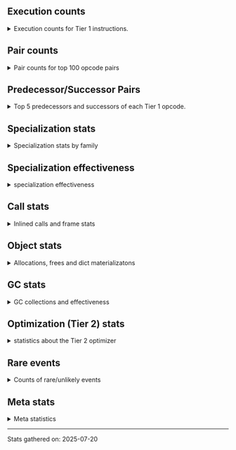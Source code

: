 ## Execution counts

<details>
<summary> Execution counts for Tier 1 instructions. </summary>


The "miss ratio" column shows the percentage of times the instruction
executed that it deoptimized. When this happens, the base unspecialized
instruction is not counted.

<table>
<thead>
<tr>
<th align="left">Name</th>
<th align="right">Base Count</th>
<th align="right">Head Count</th>
<th align="right">Change</th>
</tr>
</thead>
<tbody>
<tr>
<td align="left">JUMP_BACKWARD_NO_JIT</td>
<td align="right">150,585,784</td>
<td align="right">2,418,480</td>
<td align="right">-98.4%</td>
</tr>
<tr>
<td align="left">LOAD_ATTR_CLASS_WITH_METACLASS_CHECK</td>
<td align="right">16,568,314</td>
<td align="right">2,618,005</td>
<td align="right">-84.2%</td>
</tr>
<tr>
<td align="left">CONTAINS_OP_DICT</td>
<td align="right">25,973,963</td>
<td align="right">5,483,683</td>
<td align="right">-78.9%</td>
</tr>
<tr>
<td align="left">LIST_APPEND</td>
<td align="right">4,254,802</td>
<td align="right">1,585,470</td>
<td align="right">-62.7%</td>
</tr>
<tr>
<td align="left">FOR_ITER_LIST</td>
<td align="right">54,447,618</td>
<td align="right">22,362,892</td>
<td align="right">-58.9%</td>
</tr>
<tr>
<td align="left">STORE_FAST_LOAD_FAST</td>
<td align="right">3,632,257</td>
<td align="right">1,555,322</td>
<td align="right">-57.2%</td>
</tr>
<tr>
<td align="left">POP_JUMP_IF_NOT_NONE</td>
<td align="right">38,080,176</td>
<td align="right">17,482,178</td>
<td align="right">-54.1%</td>
</tr>
<tr>
<td align="left">CONTAINS_OP</td>
<td align="right">22,670,117</td>
<td align="right">10,815,029</td>
<td align="right">-52.3%</td>
</tr>
<tr>
<td align="left">BINARY_OP_ADD_FLOAT</td>
<td align="right">507</td>
<td align="right">255</td>
<td align="right">-49.7%</td>
</tr>
<tr>
<td align="left">SET_ADD</td>
<td align="right">28,489</td>
<td align="right">14,629</td>
<td align="right">-48.7%</td>
</tr>
<tr>
<td align="left">FOR_ITER_TUPLE</td>
<td align="right">28,950,283</td>
<td align="right">14,953,279</td>
<td align="right">-48.3%</td>
</tr>
<tr>
<td align="left">SEND_GEN</td>
<td align="right">1,427,435</td>
<td align="right">746,379</td>
<td align="right">-47.7%</td>
</tr>
<tr>
<td align="left">BUILD_SET</td>
<td align="right">76,218</td>
<td align="right">41,107</td>
<td align="right">-46.1%</td>
</tr>
<tr>
<td align="left">FOR_ITER</td>
<td align="right">84,476,793</td>
<td align="right">45,616,958</td>
<td align="right">-46.0%</td>
</tr>
<tr>
<td align="left">RERAISE</td>
<td align="right">2,939</td>
<td align="right">1,679</td>
<td align="right">-42.9%</td>
</tr>
<tr>
<td align="left">JUMP_BACKWARD_NO_INTERRUPT</td>
<td align="right">1,274,997</td>
<td align="right">745,968</td>
<td align="right">-41.5%</td>
</tr>
<tr>
<td align="left">MAP_ADD</td>
<td align="right">6,260,735</td>
<td align="right">3,725,385</td>
<td align="right">-40.5%</td>
</tr>
<tr>
<td align="left">GET_YIELD_FROM_ITER</td>
<td align="right">631,222</td>
<td align="right">389,962</td>
<td align="right">-38.2%</td>
</tr>
<tr>
<td align="left">BINARY_OP_SUBSCR_GETITEM</td>
<td align="right">33,284</td>
<td align="right">20,688</td>
<td align="right">-37.8%</td>
</tr>
<tr>
<td align="left">END_SEND</td>
<td align="right">598,158</td>
<td align="right">372,870</td>
<td align="right">-37.7%</td>
</tr>
<tr>
<td align="left">BINARY_OP_SUBTRACT_FLOAT</td>
<td align="right">699</td>
<td align="right">447</td>
<td align="right">-36.1%</td>
</tr>
<tr>
<td align="left">CALL_METHOD_DESCRIPTOR_O</td>
<td align="right">21,783,435</td>
<td align="right">13,939,722</td>
<td align="right">-36.0%</td>
</tr>
<tr>
<td align="left">UNPACK_SEQUENCE_TWO_TUPLE</td>
<td align="right">84,494,274</td>
<td align="right">55,197,319</td>
<td align="right">-34.7%</td>
</tr>
<tr>
<td align="left">STORE_SUBSCR_LIST_INT</td>
<td align="right">24,335,092</td>
<td align="right">15,918,004</td>
<td align="right">-34.6%</td>
</tr>
<tr>
<td align="left">STORE_FAST_STORE_FAST</td>
<td align="right">86,116,556</td>
<td align="right">56,708,239</td>
<td align="right">-34.1%</td>
</tr>
<tr>
<td align="left">FOR_ITER_RANGE</td>
<td align="right">13,422,068</td>
<td align="right">8,933,690</td>
<td align="right">-33.4%</td>
</tr>
<tr>
<td align="left">TO_BOOL_NONE</td>
<td align="right">2,993,590</td>
<td align="right">2,007,693</td>
<td align="right">-32.9%</td>
</tr>
<tr>
<td align="left">POP_JUMP_IF_TRUE</td>
<td align="right">85,932,200</td>
<td align="right">57,808,632</td>
<td align="right">-32.7%</td>
</tr>
<tr>
<td align="left">BINARY_OP_ADD_INT</td>
<td align="right">14,258,760</td>
<td align="right">9,919,134</td>
<td align="right">-30.4%</td>
</tr>
<tr>
<td align="left">STORE_SLICE</td>
<td align="right">843</td>
<td align="right">591</td>
<td align="right">-29.9%</td>
</tr>
<tr>
<td align="left">DICT_MERGE</td>
<td align="right">18,855,096</td>
<td align="right">13,234,389</td>
<td align="right">-29.8%</td>
</tr>
<tr>
<td align="left">BINARY_OP_SUBSCR_LIST_INT</td>
<td align="right">32,141,863</td>
<td align="right">23,245,586</td>
<td align="right">-27.7%</td>
</tr>
<tr>
<td align="left">LOAD_GLOBAL_MODULE</td>
<td align="right">118,299,063</td>
<td align="right">85,991,745</td>
<td align="right">-27.3%</td>
</tr>
<tr>
<td align="left">PUSH_NULL</td>
<td align="right">52,991,798</td>
<td align="right">39,212,768</td>
<td align="right">-26.0%</td>
</tr>
<tr>
<td align="left">LOAD_ATTR_NONDESCRIPTOR_WITH_VALUES</td>
<td align="right">1,622,516</td>
<td align="right">1,219,104</td>
<td align="right">-24.9%</td>
</tr>
<tr>
<td align="left">LOAD_FAST_BORROW_LOAD_FAST_BORROW</td>
<td align="right">227,974,499</td>
<td align="right">171,529,723</td>
<td align="right">-24.8%</td>
</tr>
<tr>
<td align="left">CALL_METHOD_DESCRIPTOR_NOARGS</td>
<td align="right">27,625,260</td>
<td align="right">21,000,085</td>
<td align="right">-24.0%</td>
</tr>
<tr>
<td align="left">BINARY_SLICE</td>
<td align="right">15,817</td>
<td align="right">12,037</td>
<td align="right">-23.9%</td>
</tr>
<tr>
<td align="left">CHECK_EXC_MATCH</td>
<td align="right">860,074</td>
<td align="right">655,346</td>
<td align="right">-23.8%</td>
</tr>
<tr>
<td align="left">POP_EXCEPT</td>
<td align="right">860,074</td>
<td align="right">655,346</td>
<td align="right">-23.8%</td>
</tr>
<tr>
<td align="left">PUSH_EXC_INFO</td>
<td align="right">860,074</td>
<td align="right">655,346</td>
<td align="right">-23.8%</td>
</tr>
<tr>
<td align="left">LOAD_ATTR_METHOD_WITH_VALUES</td>
<td align="right">44,072,961</td>
<td align="right">34,189,573</td>
<td align="right">-22.4%</td>
</tr>
<tr>
<td align="left">STORE_FAST</td>
<td align="right">307,369,581</td>
<td align="right">239,299,619</td>
<td align="right">-22.1%</td>
</tr>
<tr>
<td align="left">COMPARE_OP_INT</td>
<td align="right">47,288,792</td>
<td align="right">37,019,585</td>
<td align="right">-21.7%</td>
</tr>
<tr>
<td align="left">BUILD_MAP</td>
<td align="right">27,457,123</td>
<td align="right">21,634,644</td>
<td align="right">-21.2%</td>
</tr>
<tr>
<td align="left">UNPACK_SEQUENCE</td>
<td align="right">11,282</td>
<td align="right">8,956</td>
<td align="right">-20.6%</td>
</tr>
<tr>
<td align="left">SWAP</td>
<td align="right">40,369,784</td>
<td align="right">32,104,283</td>
<td align="right">-20.5%</td>
</tr>
<tr>
<td align="left">CALL_BOUND_METHOD_EXACT_ARGS</td>
<td align="right">23,360,056</td>
<td align="right">18,636,866</td>
<td align="right">-20.2%</td>
</tr>
<tr>
<td align="left">RETURN_GENERATOR</td>
<td align="right">12,080,054</td>
<td align="right">9,653,525</td>
<td align="right">-20.1%</td>
</tr>
<tr>
<td align="left">BINARY_OP_SUBSCR_LIST_SLICE</td>
<td align="right">8,869</td>
<td align="right">7,113</td>
<td align="right">-19.8%</td>
</tr>
<tr>
<td align="left">MAKE_FUNCTION</td>
<td align="right">11,786,004</td>
<td align="right">9,564,421</td>
<td align="right">-18.8%</td>
</tr>
<tr>
<td align="left">LOAD_ATTR</td>
<td align="right">73,113,049</td>
<td align="right">59,901,578</td>
<td align="right">-18.1%</td>
</tr>
<tr>
<td align="left">LOAD_FAST_AND_CLEAR</td>
<td align="right">13,455,868</td>
<td align="right">11,032,808</td>
<td align="right">-18.0%</td>
</tr>
<tr>
<td align="left">LOAD_FAST</td>
<td align="right">75,639,351</td>
<td align="right">62,183,230</td>
<td align="right">-17.8%</td>
</tr>
<tr>
<td align="left">RAISE_VARARGS</td>
<td align="right">100,254</td>
<td align="right">83,096</td>
<td align="right">-17.1%</td>
</tr>
<tr>
<td align="left">LOAD_ATTR_INSTANCE_VALUE</td>
<td align="right">7,245,877</td>
<td align="right">6,026,571</td>
<td align="right">-16.8%</td>
</tr>
<tr>
<td align="left">BUILD_TUPLE</td>
<td align="right">46,242,764</td>
<td align="right">38,673,262</td>
<td align="right">-16.4%</td>
</tr>
<tr>
<td align="left">CALL_METHOD_DESCRIPTOR_FAST_WITH_KEYWORDS</td>
<td align="right">3,149</td>
<td align="right">2,645</td>
<td align="right">-16.0%</td>
</tr>
<tr>
<td align="left">LOAD_FAST_BORROW</td>
<td align="right">739,738,430</td>
<td align="right">624,028,359</td>
<td align="right">-15.6%</td>
</tr>
<tr>
<td align="left">CALL_BUILTIN_CLASS</td>
<td align="right">8,038,619</td>
<td align="right">6,813,457</td>
<td align="right">-15.2%</td>
</tr>
<tr>
<td align="left">STORE_ATTR</td>
<td align="right">205,787</td>
<td align="right">175,251</td>
<td align="right">-14.8%</td>
</tr>
<tr>
<td align="left">CALL_TYPE_1</td>
<td align="right">13,227,224</td>
<td align="right">11,271,195</td>
<td align="right">-14.8%</td>
</tr>
<tr>
<td align="left">STORE_SUBSCR</td>
<td align="right">3,024,945</td>
<td align="right">2,585,331</td>
<td align="right">-14.5%</td>
</tr>
<tr>
<td align="left">BINARY_OP_SUBSCR_DICT</td>
<td align="right">3,027,579</td>
<td align="right">2,588,727</td>
<td align="right">-14.5%</td>
</tr>
<tr>
<td align="left">BUILD_LIST</td>
<td align="right">17,596,396</td>
<td align="right">15,116,628</td>
<td align="right">-14.1%</td>
</tr>
<tr>
<td align="left">LOAD_ATTR_METHOD_NO_DICT</td>
<td align="right">77,907,339</td>
<td align="right">67,317,530</td>
<td align="right">-13.6%</td>
</tr>
<tr>
<td align="left">UNPACK_SEQUENCE_LIST</td>
<td align="right">163,570</td>
<td align="right">141,403</td>
<td align="right">-13.6%</td>
</tr>
<tr>
<td align="left">POP_JUMP_IF_FALSE</td>
<td align="right">253,672,403</td>
<td align="right">220,275,224</td>
<td align="right">-13.2%</td>
</tr>
<tr>
<td align="left">NOP</td>
<td align="right">28,455,254</td>
<td align="right">24,806,334</td>
<td align="right">-12.8%</td>
</tr>
<tr>
<td align="left">CALL_NON_PY_GENERAL</td>
<td align="right">18,058,102</td>
<td align="right">15,884,864</td>
<td align="right">-12.0%</td>
</tr>
<tr>
<td align="left">POP_ITER</td>
<td align="right">47,163,226</td>
<td align="right">41,563,156</td>
<td align="right">-11.9%</td>
</tr>
<tr>
<td align="left">COMPARE_OP_FLOAT</td>
<td align="right">485,111</td>
<td align="right">427,557</td>
<td align="right">-11.9%</td>
</tr>
<tr>
<td align="left">LOAD_SMALL_INT</td>
<td align="right">55,576,224</td>
<td align="right">49,129,889</td>
<td align="right">-11.6%</td>
</tr>
<tr>
<td align="left">CALL_ISINSTANCE</td>
<td align="right">54,067,052</td>
<td align="right">48,097,247</td>
<td align="right">-11.0%</td>
</tr>
<tr>
<td align="left">YIELD_VALUE</td>
<td align="right">19,519,887</td>
<td align="right">17,556,247</td>
<td align="right">-10.1%</td>
</tr>
<tr>
<td align="left">UNARY_NEGATIVE</td>
<td align="right">507,303</td>
<td align="right">456,492</td>
<td align="right">-10.0%</td>
</tr>
<tr>
<td align="left">POP_JUMP_IF_NONE</td>
<td align="right">10,413,268</td>
<td align="right">9,379,451</td>
<td align="right">-9.9%</td>
</tr>
<tr>
<td align="left">TO_BOOL_ALWAYS_TRUE</td>
<td align="right">190,890</td>
<td align="right">172,025</td>
<td align="right">-9.9%</td>
</tr>
<tr>
<td align="left">GET_ITER</td>
<td align="right">49,674,678</td>
<td align="right">44,860,490</td>
<td align="right">-9.7%</td>
</tr>
<tr>
<td align="left">POP_TOP</td>
<td align="right">65,658,880</td>
<td align="right">59,330,252</td>
<td align="right">-9.6%</td>
</tr>
<tr>
<td align="left">CONTAINS_OP_SET</td>
<td align="right">87,606</td>
<td align="right">79,533</td>
<td align="right">-9.2%</td>
</tr>
<tr>
<td align="left">CALL_PY_EXACT_ARGS</td>
<td align="right">56,537,693</td>
<td align="right">51,347,590</td>
<td align="right">-9.2%</td>
</tr>
<tr>
<td align="left">IS_OP</td>
<td align="right">47,603,179</td>
<td align="right">43,238,224</td>
<td align="right">-9.2%</td>
</tr>
<tr>
<td align="left">LOAD_ATTR_PROPERTY</td>
<td align="right">23,752,013</td>
<td align="right">21,705,987</td>
<td align="right">-8.6%</td>
</tr>
<tr>
<td align="left">BINARY_OP_SUBSCR_TUPLE_INT</td>
<td align="right">7,375,085</td>
<td align="right">6,744,402</td>
<td align="right">-8.6%</td>
</tr>
<tr>
<td align="left">TO_BOOL_BOOL</td>
<td align="right">156,324,336</td>
<td align="right">144,084,602</td>
<td align="right">-7.8%</td>
</tr>
<tr>
<td align="left">TO_BOOL_LIST</td>
<td align="right">2,175,741</td>
<td align="right">2,008,741</td>
<td align="right">-7.7%</td>
</tr>
<tr>
<td align="left">MAKE_CELL</td>
<td align="right">4,867,830</td>
<td align="right">4,497,644</td>
<td align="right">-7.6%</td>
</tr>
<tr>
<td align="left">COPY_FREE_VARS</td>
<td align="right">26,732,846</td>
<td align="right">24,734,473</td>
<td align="right">-7.5%</td>
</tr>
<tr>
<td align="left">RESUME_CHECK</td>
<td align="right">214,922,055</td>
<td align="right">199,014,240</td>
<td align="right">-7.4%</td>
</tr>
<tr>
<td align="left">CALL_LIST_APPEND</td>
<td align="right">19,432,660</td>
<td align="right">18,006,671</td>
<td align="right">-7.3%</td>
</tr>
<tr>
<td align="left">EXIT_INIT_CHECK</td>
<td align="right">706,297</td>
<td align="right">654,527</td>
<td align="right">-7.3%</td>
</tr>
<tr>
<td align="left">CALL_ALLOC_AND_ENTER_INIT</td>
<td align="right">706,313</td>
<td align="right">654,543</td>
<td align="right">-7.3%</td>
</tr>
<tr>
<td align="left">BINARY_OP</td>
<td align="right">48,054,852</td>
<td align="right">44,538,611</td>
<td align="right">-7.3%</td>
</tr>
<tr>
<td align="left">END_FOR</td>
<td align="right">3,231,671</td>
<td align="right">2,995,641</td>
<td align="right">-7.3%</td>
</tr>
<tr>
<td align="left">LOAD_CONST</td>
<td align="right">159,551,596</td>
<td align="right">147,919,291</td>
<td align="right">-7.3%</td>
</tr>
<tr>
<td align="left">LOAD_GLOBAL_BUILTIN</td>
<td align="right">186,637,068</td>
<td align="right">173,079,148</td>
<td align="right">-7.3%</td>
</tr>
<tr>
<td align="left">RETURN_VALUE</td>
<td align="right">195,710,367</td>
<td align="right">181,793,595</td>
<td align="right">-7.1%</td>
</tr>
<tr>
<td align="left">IMPORT_FROM</td>
<td align="right">7,094,160</td>
<td align="right">6,590,134</td>
<td align="right">-7.1%</td>
</tr>
<tr>
<td align="left">COPY</td>
<td align="right">12,338,230</td>
<td align="right">11,475,305</td>
<td align="right">-7.0%</td>
</tr>
<tr>
<td align="left">CALL_METHOD_DESCRIPTOR_FAST</td>
<td align="right">19,150,089</td>
<td align="right">17,819,900</td>
<td align="right">-6.9%</td>
</tr>
<tr>
<td align="left">STORE_ATTR_INSTANCE_VALUE</td>
<td align="right">2,451,720</td>
<td align="right">2,281,594</td>
<td align="right">-6.9%</td>
</tr>
<tr>
<td align="left">FOR_ITER_GEN</td>
<td align="right">20,365,857</td>
<td align="right">18,958,062</td>
<td align="right">-6.9%</td>
</tr>
<tr>
<td align="left">LOAD_COMMON_CONSTANT</td>
<td align="right">8,501,200</td>
<td align="right">7,915,213</td>
<td align="right">-6.9%</td>
</tr>
<tr>
<td align="left">LOAD_DEREF</td>
<td align="right">56,909,640</td>
<td align="right">53,060,649</td>
<td align="right">-6.8%</td>
</tr>
<tr>
<td align="left">IMPORT_NAME</td>
<td align="right">6,168,747</td>
<td align="right">5,753,461</td>
<td align="right">-6.7%</td>
</tr>
<tr>
<td align="left">CALL_PY_GENERAL</td>
<td align="right">4,290,027</td>
<td align="right">4,001,906</td>
<td align="right">-6.7%</td>
</tr>
<tr>
<td align="left">SET_FUNCTION_ATTRIBUTE</td>
<td align="right">8,655,514</td>
<td align="right">8,079,019</td>
<td align="right">-6.7%</td>
</tr>
<tr>
<td align="left">LOAD_ATTR_NONDESCRIPTOR_NO_DICT</td>
<td align="right">48,001,897</td>
<td align="right">44,981,889</td>
<td align="right">-6.3%</td>
</tr>
<tr>
<td align="left">EXTENDED_ARG</td>
<td align="right">19,154,118</td>
<td align="right">18,082,583</td>
<td align="right">-5.6%</td>
</tr>
<tr>
<td align="left">SEND</td>
<td align="right">285,612</td>
<td align="right">270,096</td>
<td align="right">-5.4%</td>
</tr>
<tr>
<td align="left">CALL_KW_PY</td>
<td align="right">7,969,900</td>
<td align="right">7,541,689</td>
<td align="right">-5.4%</td>
</tr>
<tr>
<td align="left">STORE_ATTR_SLOT</td>
<td align="right">6,987,670</td>
<td align="right">6,622,932</td>
<td align="right">-5.2%</td>
</tr>
<tr>
<td align="left">JUMP_FORWARD</td>
<td align="right">13,092,543</td>
<td align="right">12,419,452</td>
<td align="right">-5.1%</td>
</tr>
<tr>
<td align="left">LOAD_ATTR_CLASS</td>
<td align="right">1,464,566</td>
<td align="right">1,389,769</td>
<td align="right">-5.1%</td>
</tr>
<tr>
<td align="left">BINARY_OP_SUBTRACT_INT</td>
<td align="right">1,853,390</td>
<td align="right">1,759,094</td>
<td align="right">-5.1%</td>
</tr>
<tr>
<td align="left">CALL_BUILTIN_FAST</td>
<td align="right">34,904,193</td>
<td align="right">33,138,740</td>
<td align="right">-5.1%</td>
</tr>
<tr>
<td align="left">INTERPRETER_EXIT</td>
<td align="right">82,911,356</td>
<td align="right">78,736,347</td>
<td align="right">-5.0%</td>
</tr>
<tr>
<td align="left">LOAD_ATTR_SLOT</td>
<td align="right">79,203,855</td>
<td align="right">75,287,889</td>
<td align="right">-4.9%</td>
</tr>
<tr>
<td align="left">CALL_KW_NON_PY</td>
<td align="right">629,530</td>
<td align="right">598,525</td>
<td align="right">-4.9%</td>
</tr>
<tr>
<td align="left">LOAD_SUPER_ATTR_METHOD</td>
<td align="right">1,389,085</td>
<td align="right">1,323,302</td>
<td align="right">-4.7%</td>
</tr>
<tr>
<td align="left">CALL_BOUND_METHOD_GENERAL</td>
<td align="right">173,651</td>
<td align="right">165,709</td>
<td align="right">-4.6%</td>
</tr>
<tr>
<td align="left">BINARY_OP_ADD_UNICODE</td>
<td align="right">407,223</td>
<td align="right">388,827</td>
<td align="right">-4.5%</td>
</tr>
<tr>
<td align="left">CALL_INTRINSIC_1</td>
<td align="right">1,076,842</td>
<td align="right">1,029,892</td>
<td align="right">-4.4%</td>
</tr>
<tr>
<td align="left">LIST_EXTEND</td>
<td align="right">1,074,943</td>
<td align="right">1,029,001</td>
<td align="right">-4.3%</td>
</tr>
<tr>
<td align="left">BINARY_OP_EXTEND</td>
<td align="right">777,381</td>
<td align="right">745,456</td>
<td align="right">-4.1%</td>
</tr>
<tr>
<td align="left">UNPACK_SEQUENCE_TUPLE</td>
<td align="right">1,336,168</td>
<td align="right">1,288,281</td>
<td align="right">-3.6%</td>
</tr>
<tr>
<td align="left">STORE_DEREF</td>
<td align="right">7,033,761</td>
<td align="right">6,785,523</td>
<td align="right">-3.5%</td>
</tr>
<tr>
<td align="left">TO_BOOL</td>
<td align="right">10,128,257</td>
<td align="right">9,777,874</td>
<td align="right">-3.5%</td>
</tr>
<tr>
<td align="left">LOAD_ATTR_MODULE</td>
<td align="right">512,767</td>
<td align="right">495,302</td>
<td align="right">-3.4%</td>
</tr>
<tr>
<td align="left">COMPARE_OP</td>
<td align="right">31,418,403</td>
<td align="right">30,374,672</td>
<td align="right">-3.3%</td>
</tr>
<tr>
<td align="left">CALL_FUNCTION_EX</td>
<td align="right">22,714,840</td>
<td align="right">21,977,075</td>
<td align="right">-3.2%</td>
</tr>
<tr>
<td align="left">LOAD_SUPER_ATTR_ATTR</td>
<td align="right">973,633</td>
<td align="right">942,603</td>
<td align="right">-3.2%</td>
</tr>
<tr>
<td align="left">CALL_LEN</td>
<td align="right">22,659,086</td>
<td align="right">21,991,634</td>
<td align="right">-2.9%</td>
</tr>
<tr>
<td align="left">DELETE_FAST</td>
<td align="right">1,067,291</td>
<td align="right">1,036,043</td>
<td align="right">-2.9%</td>
</tr>
<tr>
<td align="left">CALL_TUPLE_1</td>
<td align="right">4,717,412</td>
<td align="right">4,583,195</td>
<td align="right">-2.8%</td>
</tr>
<tr>
<td align="left">CALL_BUILTIN_O</td>
<td align="right">11,174,843</td>
<td align="right">10,870,059</td>
<td align="right">-2.7%</td>
</tr>
<tr>
<td align="left">STORE_SUBSCR_DICT</td>
<td align="right">1,800,396</td>
<td align="right">1,754,505</td>
<td align="right">-2.5%</td>
</tr>
<tr>
<td align="left">LOAD_FAST_LOAD_FAST</td>
<td align="right">6,123,200</td>
<td align="right">5,967,300</td>
<td align="right">-2.5%</td>
</tr>
<tr>
<td align="left">COMPARE_OP_STR</td>
<td align="right">11,186,746</td>
<td align="right">10,927,460</td>
<td align="right">-2.3%</td>
</tr>
<tr>
<td align="left">UNARY_NOT</td>
<td align="right">4,265,715</td>
<td align="right">4,168,448</td>
<td align="right">-2.3%</td>
</tr>
<tr>
<td align="left">BINARY_OP_MULTIPLY_INT</td>
<td align="right">2,251,022</td>
<td align="right">2,200,035</td>
<td align="right">-2.3%</td>
</tr>
<tr>
<td align="left">TO_BOOL_INT</td>
<td align="right">15,923,995</td>
<td align="right">15,580,569</td>
<td align="right">-2.2%</td>
</tr>
<tr>
<td align="left">CALL_STR_1</td>
<td align="right">136,244</td>
<td align="right">133,724</td>
<td align="right">-1.8%</td>
</tr>
<tr>
<td align="left">TO_BOOL_STR</td>
<td align="right">347,768</td>
<td align="right">341,720</td>
<td align="right">-1.7%</td>
</tr>
<tr>
<td align="left">LOAD_FAST_CHECK</td>
<td align="right">1,264,944</td>
<td align="right">1,244,519</td>
<td align="right">-1.6%</td>
</tr>
<tr>
<td align="left">BUILD_STRING</td>
<td align="right">90,269</td>
<td align="right">89,009</td>
<td align="right">-1.4%</td>
</tr>
<tr>
<td align="left">CONVERT_VALUE</td>
<td align="right">181,052</td>
<td align="right">178,532</td>
<td align="right">-1.4%</td>
</tr>
<tr>
<td align="left">FORMAT_SIMPLE</td>
<td align="right">181,054</td>
<td align="right">178,534</td>
<td align="right">-1.4%</td>
</tr>
<tr>
<td align="left">CALL_BUILTIN_FAST_WITH_KEYWORDS</td>
<td align="right">4,528,731</td>
<td align="right">4,466,844</td>
<td align="right">-1.4%</td>
</tr>
<tr>
<td align="left">LOAD_GLOBAL</td>
<td align="right">18,049</td>
<td align="right">18,113</td>
<td align="right">0.4%</td>
</tr>
<tr>
<td align="left">CALL_KW</td>
<td align="right">1,448</td>
<td align="right">1,443</td>
<td align="right">-0.3%</td>
</tr>
<tr>
<td align="left">JUMP_BACKWARD</td>
<td align="right">994</td>
<td align="right">997</td>
<td align="right">0.3%</td>
</tr>
<tr>
<td align="left">CALL</td>
<td align="right">23,786</td>
<td align="right">23,825</td>
<td align="right">0.2%</td>
</tr>
<tr>
<td align="left">RESUME</td>
<td align="right">2,962</td>
<td align="right">2,963</td>
<td align="right">0.0%</td>
</tr>
<tr>
<td align="left">STORE_NAME</td>
<td align="right">9,212</td>
<td align="right">9,212</td>
<td align="right">0.0%</td>
</tr>
<tr>
<td align="left">LOAD_NAME</td>
<td align="right">8,941</td>
<td align="right">8,941</td>
<td align="right">0.0%</td>
</tr>
<tr>
<td align="left">BINARY_OP_SUBSCR_STR_INT</td>
<td align="right">5,550</td>
<td align="right">5,550</td>
<td align="right">0.0%</td>
</tr>
<tr>
<td align="left">LOAD_SPECIAL</td>
<td align="right">4,150</td>
<td align="right">4,150</td>
<td align="right">0.0%</td>
</tr>
<tr>
<td align="left">DELETE_SUBSCR</td>
<td align="right">1,055</td>
<td align="right">1,055</td>
<td align="right">0.0%</td>
</tr>
<tr>
<td align="left">CALL_KW_BOUND_METHOD</td>
<td align="right">394</td>
<td align="right">394</td>
<td align="right">0.0%</td>
</tr>
<tr>
<td align="left">BUILD_SLICE</td>
<td align="right">200</td>
<td align="right">200</td>
<td align="right">0.0%</td>
</tr>
<tr>
<td align="left">LOAD_BUILD_CLASS</td>
<td align="right">133</td>
<td align="right">133</td>
<td align="right">0.0%</td>
</tr>
<tr>
<td align="left">LOAD_LOCALS</td>
<td align="right">127</td>
<td align="right">127</td>
<td align="right">0.0%</td>
</tr>
<tr>
<td align="left">BINARY_OP_INPLACE_ADD_UNICODE</td>
<td align="right">102</td>
<td align="right">102</td>
<td align="right">0.0%</td>
</tr>
<tr>
<td align="left">LOAD_ATTR_METHOD_LAZY_DICT</td>
<td align="right">92</td>
<td align="right">92</td>
<td align="right">0.0%</td>
</tr>
<tr>
<td align="left">LOAD_SUPER_ATTR</td>
<td align="right">60</td>
<td align="right">60</td>
<td align="right">0.0%</td>
</tr>
<tr>
<td align="left">DELETE_NAME</td>
<td align="right">6</td>
<td align="right">6</td>
<td align="right">0.0%</td>
</tr>
<tr>
<td align="left">BINARY_OP_MULTIPLY_FLOAT</td>
<td align="right">3</td>
<td align="right">3</td>
<td align="right">0.0%</td>
</tr>
<tr>
<td align="left">STORE_GLOBAL</td>
<td align="right">1</td>
<td align="right">1</td>
<td align="right">0.0%</td>
</tr>
<tr>
<td align="left">DICT_UPDATE</td>
<td align="right">1</td>
<td align="right">1</td>
<td align="right">0.0%</td>
</tr>
<tr>
<td align="left">JUMP_BACKWARD_JIT</td>
<td align="right"></td>
<td align="right">57,267,180</td>
<td align="right"></td>
</tr>
<tr>
<td align="left">ENTER_EXECUTOR</td>
<td align="right"></td>
<td align="right">28,499,390</td>
<td align="right"></td>
</tr>
<tr>
<td align="left">NOT_TAKEN</td>
<td align="right"></td>
<td align="right">228,940</td>
<td align="right"></td>
</tr>
</tbody>
</table>


</details>

## Pair counts

<details>
<summary> Pair counts for top 100 opcode pairs </summary>


Pairs of specialized operations that deoptimize and are then followed by
the corresponding unspecialized instruction are not counted as pairs.

Not included in comparative output.


</details>

## Predecessor/Successor Pairs

<details>
<summary> Top 5 predecessors and successors of each Tier 1 opcode. </summary>


This does not include the unspecialized instructions that occur after a
specialized instruction deoptimizes.

Not included in comparative output.


</details>

## Specialization stats

<details>
<summary> Specialization stats by family </summary>

### BINARY_OP

<details>
<summary> specialization stats for BINARY_OP family </summary>

<table>
<thead>
<tr>
<th align="left">Kind</th>
<th align="right">Base Count</th>
<th align="right">Base Ratio</th>
<th align="right">Head Count</th>
<th align="right">Head Ratio</th>
<th align="right">Change</th>
</tr>
</thead>
<tbody>
<tr>
<td align="left">
hit
<details>
<summary>ⓘ</summary>

Specialized instructions that complete.
</details>
</td>
<td align="right">93,872,020</td>
<td align="right">65.9%</td>
<td align="right">70,468,957</td>
<td align="right">61.0%</td>
<td align="right">-24.9%</td>
</tr>
<tr>
<td align="left">
deferred
<details>
<summary>ⓘ</summary>

Lists the number of "deferred" (i.e. not specialized) instructions executed.
</details>
</td>
<td align="right">48,022,967</td>
<td align="right">33.7%</td>
<td align="right">44,507,659</td>
<td align="right">38.6%</td>
<td align="right">-7.3%</td>
</tr>
<tr>
<td align="left">
miss
<details>
<summary>ⓘ</summary>

Specialized instructions that deopt.
</details>
</td>
<td align="right">444,197</td>
<td align="right">0.3%</td>
<td align="right">437,370</td>
<td align="right">0.4%</td>
<td align="right">-1.5%</td>
</tr>
</tbody>
</table>

<table>
<thead>
<tr>
<th align="left">Success</th>
<th align="right">Base Count</th>
<th align="right">Base Ratio</th>
<th align="right">Head Count</th>
<th align="right">Head Ratio</th>
<th align="right">Change</th>
</tr>
</thead>
<tbody>
<tr>
<td align="left">Failure</td>
<td align="right">29,761</td>
<td align="right">74.0%</td>
<td align="right">28,826</td>
<td align="right">73.6%</td>
<td align="right">-3.1%</td>
</tr>
<tr>
<td align="left">Success</td>
<td align="right">10,477</td>
<td align="right">26.0%</td>
<td align="right">10,355</td>
<td align="right">26.4%</td>
<td align="right">-1.2%</td>
</tr>
</tbody>
</table>

<table>
<thead>
<tr>
<th align="left">Failure kind</th>
<th align="right">Base Count</th>
<th align="right">Base Ratio</th>
<th align="right">Head Count</th>
<th align="right">Head Ratio</th>
<th align="right">Change</th>
</tr>
</thead>
<tbody>
<tr>
<td align="left">multiply different types</td>
<td align="right">2,376</td>
<td align="right">8.0%</td>
<td align="right">2,142</td>
<td align="right">7.4%</td>
<td align="right">-9.8%</td>
</tr>
<tr>
<td align="left">out of range</td>
<td align="right">465</td>
<td align="right">1.6%</td>
<td align="right">422</td>
<td align="right">1.5%</td>
<td align="right">-9.2%</td>
</tr>
<tr>
<td align="left">subscr</td>
<td align="right">4,934</td>
<td align="right">16.6%</td>
<td align="right">4,543</td>
<td align="right">15.8%</td>
<td align="right">-7.9%</td>
</tr>
<tr>
<td align="left">subscr defaultdict</td>
<td align="right">1,891</td>
<td align="right">6.4%</td>
<td align="right">1,764</td>
<td align="right">6.1%</td>
<td align="right">-6.7%</td>
</tr>
<tr>
<td align="left">and other</td>
<td align="right">214</td>
<td align="right">0.7%</td>
<td align="right">206</td>
<td align="right">0.7%</td>
<td align="right">-3.7%</td>
</tr>
<tr>
<td align="left">multiply other</td>
<td align="right">741</td>
<td align="right">2.5%</td>
<td align="right">716</td>
<td align="right">2.5%</td>
<td align="right">-3.4%</td>
</tr>
<tr>
<td align="left">power</td>
<td align="right">1,012</td>
<td align="right">3.4%</td>
<td align="right">982</td>
<td align="right">3.4%</td>
<td align="right">-3.0%</td>
</tr>
<tr>
<td align="left">lshift</td>
<td align="right">93</td>
<td align="right">0.3%</td>
<td align="right">91</td>
<td align="right">0.3%</td>
<td align="right">-2.2%</td>
</tr>
<tr>
<td align="left">rshift</td>
<td align="right">1,230</td>
<td align="right">4.1%</td>
<td align="right">1,207</td>
<td align="right">4.2%</td>
<td align="right">-1.9%</td>
</tr>
<tr>
<td align="left">add other</td>
<td align="right">2,929</td>
<td align="right">9.8%</td>
<td align="right">2,898</td>
<td align="right">10.1%</td>
<td align="right">-1.1%</td>
</tr>
<tr>
<td align="left">subtract different types</td>
<td align="right">580</td>
<td align="right">1.9%</td>
<td align="right">575</td>
<td align="right">2.0%</td>
<td align="right">-0.9%</td>
</tr>
<tr>
<td align="left">true divide different types</td>
<td align="right">1,094</td>
<td align="right">3.7%</td>
<td align="right">1,085</td>
<td align="right">3.8%</td>
<td align="right">-0.8%</td>
</tr>
<tr>
<td align="left">true divide other</td>
<td align="right">156</td>
<td align="right">0.5%</td>
<td align="right">155</td>
<td align="right">0.5%</td>
<td align="right">-0.6%</td>
</tr>
<tr>
<td align="left">remainder</td>
<td align="right">713</td>
<td align="right">2.4%</td>
<td align="right">709</td>
<td align="right">2.5%</td>
<td align="right">-0.6%</td>
</tr>
<tr>
<td align="left">floor divide</td>
<td align="right">365</td>
<td align="right">1.2%</td>
<td align="right">363</td>
<td align="right">1.3%</td>
<td align="right">-0.5%</td>
</tr>
<tr>
<td align="left">and int</td>
<td align="right">3,881</td>
<td align="right">13.0%</td>
<td align="right">3,898</td>
<td align="right">13.5%</td>
<td align="right">0.4%</td>
</tr>
<tr>
<td align="left">subscr tuple slice</td>
<td align="right">627</td>
<td align="right">2.1%</td>
<td align="right">625</td>
<td align="right">2.2%</td>
<td align="right">-0.3%</td>
</tr>
<tr>
<td align="left">subtract other</td>
<td align="right">3,231</td>
<td align="right">10.9%</td>
<td align="right">3,221</td>
<td align="right">11.2%</td>
<td align="right">-0.3%</td>
</tr>
<tr>
<td align="left">add different types</td>
<td align="right">1,001</td>
<td align="right">3.4%</td>
<td align="right">998</td>
<td align="right">3.5%</td>
<td align="right">-0.3%</td>
</tr>
<tr>
<td align="left">or</td>
<td align="right">2,227</td>
<td align="right">7.5%</td>
<td align="right">2,225</td>
<td align="right">7.7%</td>
<td align="right">-0.1%</td>
</tr>
<tr>
<td align="left">subscr array</td>
<td align="right">1</td>
<td align="right">0.0%</td>
<td align="right">1</td>
<td align="right">0.0%</td>
<td align="right">0.0%</td>
</tr>
</tbody>
</table>


</details>

### BINARY_SLICE

<details>
<summary> specialization stats for BINARY_SLICE family </summary>

<table>
<thead>
<tr>
<th align="left">Kind</th>
<th align="right">Base Count</th>
<th align="right">Base Ratio</th>
<th align="right">Head Count</th>
<th align="right">Head Ratio</th>
<th align="right">Change</th>
</tr>
</thead>
<tbody>
<tr>
<td align="left">
deferred
<details>
<summary>ⓘ</summary>

Lists the number of "deferred" (i.e. not specialized) instructions executed.
</details>
</td>
<td align="right">15,817</td>
<td align="right">100.0%</td>
<td align="right">12,037</td>
<td align="right">100.0%</td>
<td align="right">-23.9%</td>
</tr>
</tbody>
</table>


</details>

### CALL

<details>
<summary> specialization stats for CALL family </summary>

<table>
<thead>
<tr>
<th align="left">Kind</th>
<th align="right">Base Count</th>
<th align="right">Base Ratio</th>
<th align="right">Head Count</th>
<th align="right">Head Ratio</th>
<th align="right">Change</th>
</tr>
</thead>
<tbody>
<tr>
<td align="left">
miss
<details>
<summary>ⓘ</summary>

Specialized instructions that deopt.
</details>
</td>
<td align="right">44,521,331</td>
<td align="right">12.9%</td>
<td align="right">36,384,581</td>
<td align="right">12.1%</td>
<td align="right">-18.3%</td>
</tr>
<tr>
<td align="left">
deferred
<details>
<summary>ⓘ</summary>

Lists the number of "deferred" (i.e. not specialized) instructions executed.
</details>
</td>
<td align="right">43,689,883</td>
<td align="right">12.6%</td>
<td align="right">35,706,626</td>
<td align="right">11.8%</td>
<td align="right">-18.3%</td>
</tr>
<tr>
<td align="left">
hit
<details>
<summary>ⓘ</summary>

Specialized instructions that complete.
</details>
</td>
<td align="right">300,991,392</td>
<td align="right">87.1%</td>
<td align="right">265,105,168</td>
<td align="right">87.9%</td>
<td align="right">-11.9%</td>
</tr>
</tbody>
</table>

<table>
<thead>
<tr>
<th align="left">Success</th>
<th align="right">Base Count</th>
<th align="right">Base Ratio</th>
<th align="right">Head Count</th>
<th align="right">Head Ratio</th>
<th align="right">Change</th>
</tr>
</thead>
<tbody>
<tr>
<td align="left">Success</td>
<td align="right">855,234</td>
<td align="right">100.0%</td>
<td align="right">701,780</td>
<td align="right">100.0%</td>
<td align="right">-17.9%</td>
</tr>
<tr>
<td align="left">Failure</td>
<td align="right">0</td>
<td align="right">0.0%</td>
<td align="right">0</td>
<td align="right">0.0%</td>
<td align="right"></td>
</tr>
</tbody>
</table>


</details>

### CALL_KW

<details>
<summary> specialization stats for CALL_KW family </summary>

<table>
<thead>
<tr>
<th align="left">Kind</th>
<th align="right">Base Count</th>
<th align="right">Base Ratio</th>
<th align="right">Head Count</th>
<th align="right">Head Ratio</th>
<th align="right">Change</th>
</tr>
</thead>
<tbody>
<tr>
<td align="left">
miss
<details>
<summary>ⓘ</summary>

Specialized instructions that deopt.
</details>
</td>
<td align="right">2,989</td>
<td align="right">67.4%</td>
<td align="right">2,805</td>
<td align="right">66.0%</td>
<td align="right">-6.2%</td>
</tr>
<tr>
<td align="left">
deferred
<details>
<summary>ⓘ</summary>

Lists the number of "deferred" (i.e. not specialized) instructions executed.
</details>
</td>
<td align="right">3,367</td>
<td align="right">75.9%</td>
<td align="right">3,183</td>
<td align="right">74.9%</td>
<td align="right">-5.5%</td>
</tr>
</tbody>
</table>

<table>
<thead>
<tr>
<th align="left">Success</th>
<th align="right">Base Count</th>
<th align="right">Base Ratio</th>
<th align="right">Head Count</th>
<th align="right">Head Ratio</th>
<th align="right">Change</th>
</tr>
</thead>
<tbody>
<tr>
<td align="left">Success</td>
<td align="right">1,070</td>
<td align="right">100.0%</td>
<td align="right">1,065</td>
<td align="right">100.0%</td>
<td align="right">-0.5%</td>
</tr>
<tr>
<td align="left">Failure</td>
<td align="right">0</td>
<td align="right">0.0%</td>
<td align="right">0</td>
<td align="right">0.0%</td>
<td align="right"></td>
</tr>
</tbody>
</table>


</details>

### COMPARE_OP

<details>
<summary> specialization stats for COMPARE_OP family </summary>

<table>
<thead>
<tr>
<th align="left">Kind</th>
<th align="right">Base Count</th>
<th align="right">Base Ratio</th>
<th align="right">Head Count</th>
<th align="right">Head Ratio</th>
<th align="right">Change</th>
</tr>
</thead>
<tbody>
<tr>
<td align="left">
hit
<details>
<summary>ⓘ</summary>

Specialized instructions that complete.
</details>
</td>
<td align="right">58,554,558</td>
<td align="right">64.8%</td>
<td align="right">47,972,154</td>
<td align="right">60.9%</td>
<td align="right">-18.1%</td>
</tr>
<tr>
<td align="left">
deferred
<details>
<summary>ⓘ</summary>

Lists the number of "deferred" (i.e. not specialized) instructions executed.
</details>
</td>
<td align="right">31,379,825</td>
<td align="right">34.7%</td>
<td align="right">30,336,598</td>
<td align="right">38.5%</td>
<td align="right">-3.3%</td>
</tr>
<tr>
<td align="left">
miss
<details>
<summary>ⓘ</summary>

Specialized instructions that deopt.
</details>
</td>
<td align="right">406,091</td>
<td align="right">0.4%</td>
<td align="right">402,448</td>
<td align="right">0.5%</td>
<td align="right">-0.9%</td>
</tr>
</tbody>
</table>

<table>
<thead>
<tr>
<th align="left">Success</th>
<th align="right">Base Count</th>
<th align="right">Base Ratio</th>
<th align="right">Head Count</th>
<th align="right">Head Ratio</th>
<th align="right">Change</th>
</tr>
</thead>
<tbody>
<tr>
<td align="left">Failure</td>
<td align="right">37,409</td>
<td align="right">80.9%</td>
<td align="right">36,909</td>
<td align="right">80.9%</td>
<td align="right">-1.3%</td>
</tr>
<tr>
<td align="left">Success</td>
<td align="right">8,808</td>
<td align="right">19.1%</td>
<td align="right">8,702</td>
<td align="right">19.1%</td>
<td align="right">-1.2%</td>
</tr>
</tbody>
</table>

<table>
<thead>
<tr>
<th align="left">Failure kind</th>
<th align="right">Base Count</th>
<th align="right">Base Ratio</th>
<th align="right">Head Count</th>
<th align="right">Head Ratio</th>
<th align="right">Change</th>
</tr>
</thead>
<tbody>
<tr>
<td align="left">list</td>
<td align="right">112</td>
<td align="right">0.3%</td>
<td align="right">91</td>
<td align="right">0.2%</td>
<td align="right">-18.8%</td>
</tr>
<tr>
<td align="left">bool</td>
<td align="right">1,535</td>
<td align="right">4.1%</td>
<td align="right">1,440</td>
<td align="right">3.9%</td>
<td align="right">-6.2%</td>
</tr>
<tr>
<td align="left">different types</td>
<td align="right">4,403</td>
<td align="right">11.8%</td>
<td align="right">4,232</td>
<td align="right">11.5%</td>
<td align="right">-3.9%</td>
</tr>
<tr>
<td align="left">set</td>
<td align="right">138</td>
<td align="right">0.4%</td>
<td align="right">134</td>
<td align="right">0.4%</td>
<td align="right">-2.9%</td>
</tr>
<tr>
<td align="left">string</td>
<td align="right">7,274</td>
<td align="right">19.4%</td>
<td align="right">7,108</td>
<td align="right">19.3%</td>
<td align="right">-2.3%</td>
</tr>
<tr>
<td align="left">baseobject</td>
<td align="right">116</td>
<td align="right">0.3%</td>
<td align="right">114</td>
<td align="right">0.3%</td>
<td align="right">-1.7%</td>
</tr>
<tr>
<td align="left">big int</td>
<td align="right">14,007</td>
<td align="right">37.4%</td>
<td align="right">13,962</td>
<td align="right">37.8%</td>
<td align="right">-0.3%</td>
</tr>
<tr>
<td align="left">tuple</td>
<td align="right">3,164</td>
<td align="right">8.5%</td>
<td align="right">3,155</td>
<td align="right">8.5%</td>
<td align="right">-0.3%</td>
</tr>
<tr>
<td align="left">other</td>
<td align="right">6,478</td>
<td align="right">17.3%</td>
<td align="right">6,491</td>
<td align="right">17.6%</td>
<td align="right">0.2%</td>
</tr>
<tr>
<td align="left">float long</td>
<td align="right">138</td>
<td align="right">0.4%</td>
<td align="right">138</td>
<td align="right">0.4%</td>
<td align="right">0.0%</td>
</tr>
<tr>
<td align="left">long float</td>
<td align="right">44</td>
<td align="right">0.1%</td>
<td align="right">44</td>
<td align="right">0.1%</td>
<td align="right">0.0%</td>
</tr>
</tbody>
</table>


</details>

### CONTAINS_OP

<details>
<summary> specialization stats for CONTAINS_OP family </summary>

<table>
<thead>
<tr>
<th align="left">Kind</th>
<th align="right">Base Count</th>
<th align="right">Base Ratio</th>
<th align="right">Head Count</th>
<th align="right">Head Ratio</th>
<th align="right">Change</th>
</tr>
</thead>
<tbody>
<tr>
<td align="left">
hit
<details>
<summary>ⓘ</summary>

Specialized instructions that complete.
</details>
</td>
<td align="right">26,060,549</td>
<td align="right">53.5%</td>
<td align="right">5,562,196</td>
<td align="right">34.0%</td>
<td align="right">-78.7%</td>
</tr>
<tr>
<td align="left">
deferred
<details>
<summary>ⓘ</summary>

Lists the number of "deferred" (i.e. not specialized) instructions executed.
</details>
</td>
<td align="right">22,661,678</td>
<td align="right">46.5%</td>
<td align="right">10,809,522</td>
<td align="right">66.0%</td>
<td align="right">-52.3%</td>
</tr>
<tr>
<td align="left">
miss
<details>
<summary>ⓘ</summary>

Specialized instructions that deopt.
</details>
</td>
<td align="right">1,020</td>
<td align="right">0.0%</td>
<td align="right">1,020</td>
<td align="right">0.0%</td>
<td align="right">0.0%</td>
</tr>
</tbody>
</table>

<table>
<thead>
<tr>
<th align="left">Success</th>
<th align="right">Base Count</th>
<th align="right">Base Ratio</th>
<th align="right">Head Count</th>
<th align="right">Head Ratio</th>
<th align="right">Change</th>
</tr>
</thead>
<tbody>
<tr>
<td align="left">Failure</td>
<td align="right">8,314</td>
<td align="right">98.5%</td>
<td align="right">5,382</td>
<td align="right">97.7%</td>
<td align="right">-35.3%</td>
</tr>
<tr>
<td align="left">Success</td>
<td align="right">125</td>
<td align="right">1.5%</td>
<td align="right">125</td>
<td align="right">2.3%</td>
<td align="right">0.0%</td>
</tr>
</tbody>
</table>

<table>
<thead>
<tr>
<th align="left">Failure kind</th>
<th align="right">Base Count</th>
<th align="right">Base Ratio</th>
<th align="right">Head Count</th>
<th align="right">Head Ratio</th>
<th align="right">Change</th>
</tr>
</thead>
<tbody>
<tr>
<td align="left">other</td>
<td align="right">6,312</td>
<td align="right">75.9%</td>
<td align="right">3,427</td>
<td align="right">63.7%</td>
<td align="right">-45.7%</td>
</tr>
<tr>
<td align="left">str</td>
<td align="right">222</td>
<td align="right">2.7%</td>
<td align="right">182</td>
<td align="right">3.4%</td>
<td align="right">-18.0%</td>
</tr>
<tr>
<td align="left">list</td>
<td align="right">301</td>
<td align="right">3.6%</td>
<td align="right">299</td>
<td align="right">5.6%</td>
<td align="right">-0.7%</td>
</tr>
<tr>
<td align="left">tuple</td>
<td align="right">1,479</td>
<td align="right">17.8%</td>
<td align="right">1,474</td>
<td align="right">27.4%</td>
<td align="right">-0.3%</td>
</tr>
</tbody>
</table>


</details>

### FOR_ITER

<details>
<summary> specialization stats for FOR_ITER family </summary>

<table>
<thead>
<tr>
<th align="left">Kind</th>
<th align="right">Base Count</th>
<th align="right">Base Ratio</th>
<th align="right">Head Count</th>
<th align="right">Head Ratio</th>
<th align="right">Change</th>
</tr>
</thead>
<tbody>
<tr>
<td align="left">
deferred
<details>
<summary>ⓘ</summary>

Lists the number of "deferred" (i.e. not specialized) instructions executed.
</details>
</td>
<td align="right">84,412,066</td>
<td align="right">41.9%</td>
<td align="right">45,565,582</td>
<td align="right">41.1%</td>
<td align="right">-46.0%</td>
</tr>
<tr>
<td align="left">
hit
<details>
<summary>ⓘ</summary>

Specialized instructions that complete.
</details>
</td>
<td align="right">115,857,429</td>
<td align="right">57.5%</td>
<td align="right">63,976,529</td>
<td align="right">57.7%</td>
<td align="right">-44.8%</td>
</tr>
<tr>
<td align="left">
miss
<details>
<summary>ⓘ</summary>

Specialized instructions that deopt.
</details>
</td>
<td align="right">1,328,397</td>
<td align="right">0.7%</td>
<td align="right">1,231,394</td>
<td align="right">1.1%</td>
<td align="right">-7.3%</td>
</tr>
</tbody>
</table>

<table>
<thead>
<tr>
<th align="left">Success</th>
<th align="right">Base Count</th>
<th align="right">Base Ratio</th>
<th align="right">Head Count</th>
<th align="right">Head Ratio</th>
<th align="right">Change</th>
</tr>
</thead>
<tbody>
<tr>
<td align="left">Failure</td>
<td align="right">63,933</td>
<td align="right">71.3%</td>
<td align="right">50,578</td>
<td align="right">67.9%</td>
<td align="right">-20.9%</td>
</tr>
<tr>
<td align="left">Success</td>
<td align="right">25,792</td>
<td align="right">28.7%</td>
<td align="right">23,938</td>
<td align="right">32.1%</td>
<td align="right">-7.2%</td>
</tr>
</tbody>
</table>

<table>
<thead>
<tr>
<th align="left">Failure kind</th>
<th align="right">Base Count</th>
<th align="right">Base Ratio</th>
<th align="right">Head Count</th>
<th align="right">Head Ratio</th>
<th align="right">Change</th>
</tr>
</thead>
<tbody>
<tr>
<td align="left">ascii string</td>
<td align="right">45</td>
<td align="right">0.1%</td>
<td align="right">24</td>
<td align="right">0.0%</td>
<td align="right">-46.7%</td>
</tr>
<tr>
<td align="left">zip</td>
<td align="right">4,224</td>
<td align="right">6.6%</td>
<td align="right">2,690</td>
<td align="right">5.3%</td>
<td align="right">-36.3%</td>
</tr>
<tr>
<td align="left">dict items</td>
<td align="right">49,007</td>
<td align="right">76.7%</td>
<td align="right">37,986</td>
<td align="right">75.1%</td>
<td align="right">-22.5%</td>
</tr>
<tr>
<td align="left">reversed list</td>
<td align="right">286</td>
<td align="right">0.4%</td>
<td align="right">243</td>
<td align="right">0.5%</td>
<td align="right">-15.0%</td>
</tr>
<tr>
<td align="left">set</td>
<td align="right">6,972</td>
<td align="right">10.9%</td>
<td align="right">6,296</td>
<td align="right">12.4%</td>
<td align="right">-9.7%</td>
</tr>
<tr>
<td align="left">other</td>
<td align="right">604</td>
<td align="right">0.9%</td>
<td align="right">557</td>
<td align="right">1.1%</td>
<td align="right">-7.8%</td>
</tr>
<tr>
<td align="left">enumerate</td>
<td align="right">1,365</td>
<td align="right">2.1%</td>
<td align="right">1,355</td>
<td align="right">2.7%</td>
<td align="right">-0.7%</td>
</tr>
<tr>
<td align="left">list</td>
<td align="right">195</td>
<td align="right">0.3%</td>
<td align="right">194</td>
<td align="right">0.4%</td>
<td align="right">-0.5%</td>
</tr>
<tr>
<td align="left">dict keys</td>
<td align="right">383</td>
<td align="right">0.6%</td>
<td align="right">382</td>
<td align="right">0.8%</td>
<td align="right">-0.3%</td>
</tr>
<tr>
<td align="left">itertools</td>
<td align="right">759</td>
<td align="right">1.2%</td>
<td align="right">758</td>
<td align="right">1.5%</td>
<td align="right">-0.1%</td>
</tr>
<tr>
<td align="left">tuple</td>
<td align="right">64</td>
<td align="right">0.1%</td>
<td align="right">64</td>
<td align="right">0.1%</td>
<td align="right">0.0%</td>
</tr>
<tr>
<td align="left">dict values</td>
<td align="right">29</td>
<td align="right">0.0%</td>
<td align="right">29</td>
<td align="right">0.1%</td>
<td align="right">0.0%</td>
</tr>
</tbody>
</table>


</details>

### GET_ITER

<details>
<summary> specialization stats for GET_ITER family </summary>

<table>
<thead>
<tr>
<th align="left">Failure kind</th>
<th align="right">Base Count</th>
<th align="right">Base Ratio</th>
<th align="right">Head Count</th>
<th align="right">Head Ratio</th>
<th align="right">Change</th>
</tr>
</thead>
<tbody>
<tr>
<td align="left">generator</td>
<td align="right">111,571</td>
<td align="right">111,571 / 0 !!</td>
<td align="right">70,514</td>
<td align="right">70,514 / 0 !!</td>
<td align="right">-36.8%</td>
</tr>
<tr>
<td align="left">string</td>
<td align="right">695</td>
<td align="right">695 / 0 !!</td>
<td align="right">443</td>
<td align="right">443 / 0 !!</td>
<td align="right">-36.3%</td>
</tr>
<tr>
<td align="left">tuple</td>
<td align="right">9,577,080</td>
<td align="right">9,577,080 / 0 !!</td>
<td align="right">8,715,962</td>
<td align="right">8,715,962 / 0 !!</td>
<td align="right">-9.0%</td>
</tr>
<tr>
<td align="left">enumerate</td>
<td align="right">169,792</td>
<td align="right">169,792 / 0 !!</td>
<td align="right">157,917</td>
<td align="right">157,917 / 0 !!</td>
<td align="right">-7.0%</td>
</tr>
<tr>
<td align="left">set</td>
<td align="right">7,653,949</td>
<td align="right">7,653,949 / 0 !!</td>
<td align="right">7,166,893</td>
<td align="right">7,166,893 / 0 !!</td>
<td align="right">-6.4%</td>
</tr>
<tr>
<td align="left">list</td>
<td align="right">10,046,256</td>
<td align="right">10,046,256 / 0 !!</td>
<td align="right">9,440,624</td>
<td align="right">9,440,624 / 0 !!</td>
<td align="right">-6.0%</td>
</tr>
<tr>
<td align="left">self</td>
<td align="right">9,600,795</td>
<td align="right">9,600,795 / 0 !!</td>
<td align="right">9,237,277</td>
<td align="right">9,237,277 / 0 !!</td>
<td align="right">-3.8%</td>
</tr>
<tr>
<td align="left">other</td>
<td align="right">12,508,512</td>
<td align="right">12,508,512 / 0 !!</td>
<td align="right">12,233,777</td>
<td align="right">12,233,777 / 0 !!</td>
<td align="right">-2.2%</td>
</tr>
<tr>
<td align="left">dict keys</td>
<td align="right">6,028</td>
<td align="right">6,028 / 0 !!</td>
<td align="right">6,028</td>
<td align="right">6,028 / 0 !!</td>
<td align="right">0.0%</td>
</tr>
</tbody>
</table>


</details>

### LOAD_ATTR

<details>
<summary> specialization stats for LOAD_ATTR family </summary>

<table>
<thead>
<tr>
<th align="left">Kind</th>
<th align="right">Base Count</th>
<th align="right">Base Ratio</th>
<th align="right">Head Count</th>
<th align="right">Head Ratio</th>
<th align="right">Change</th>
</tr>
</thead>
<tbody>
<tr>
<td align="left">
deferred
<details>
<summary>ⓘ</summary>

Lists the number of "deferred" (i.e. not specialized) instructions executed.
</details>
</td>
<td align="right">73,048,802</td>
<td align="right">19.6%</td>
<td align="right">59,841,364</td>
<td align="right">19.0%</td>
<td align="right">-18.1%</td>
</tr>
<tr>
<td align="left">
hit
<details>
<summary>ⓘ</summary>

Specialized instructions that complete.
</details>
</td>
<td align="right">242,574,498</td>
<td align="right">65.0%</td>
<td align="right">202,530,852</td>
<td align="right">64.3%</td>
<td align="right">-16.5%</td>
</tr>
<tr>
<td align="left">
miss
<details>
<summary>ⓘ</summary>

Specialized instructions that deopt.
</details>
</td>
<td align="right">57,777,699</td>
<td align="right">15.5%</td>
<td align="right">52,700,859</td>
<td align="right">16.7%</td>
<td align="right">-8.8%</td>
</tr>
<tr>
<td align="left">
deopt
<details>
<summary>ⓘ</summary>

Specialized instructions that deopt.
</details>
</td>
<td align="right">1</td>
<td align="right">0.0%</td>
<td align="right">1</td>
<td align="right">0.0%</td>
<td align="right">0.0%</td>
</tr>
</tbody>
</table>

<table>
<thead>
<tr>
<th align="left">Success</th>
<th align="right">Base Count</th>
<th align="right">Base Ratio</th>
<th align="right">Head Count</th>
<th align="right">Head Ratio</th>
<th align="right">Change</th>
</tr>
</thead>
<tbody>
<tr>
<td align="left">Success</td>
<td align="right">1,101,184</td>
<td align="right">95.8%</td>
<td align="right">1,005,187</td>
<td align="right">95.7%</td>
<td align="right">-8.7%</td>
</tr>
<tr>
<td align="left">Failure</td>
<td align="right">48,555</td>
<td align="right">4.2%</td>
<td align="right">45,038</td>
<td align="right">4.3%</td>
<td align="right">-7.2%</td>
</tr>
</tbody>
</table>

<table>
<thead>
<tr>
<th align="left">Failure kind</th>
<th align="right">Base Count</th>
<th align="right">Base Ratio</th>
<th align="right">Head Count</th>
<th align="right">Head Ratio</th>
<th align="right">Change</th>
</tr>
</thead>
<tbody>
<tr>
<td align="left">builtin class method</td>
<td align="right">566</td>
<td align="right">1.2%</td>
<td align="right">206</td>
<td align="right">0.5%</td>
<td align="right">-63.6%</td>
</tr>
<tr>
<td align="left">non overriding descriptor</td>
<td align="right">4,404</td>
<td align="right">9.1%</td>
<td align="right">3,115</td>
<td align="right">6.9%</td>
<td align="right">-29.3%</td>
</tr>
<tr>
<td align="left">expected error</td>
<td align="right">2,686</td>
<td align="right">5.5%</td>
<td align="right">2,324</td>
<td align="right">5.2%</td>
<td align="right">-13.5%</td>
</tr>
<tr>
<td align="left">mutable class</td>
<td align="right">22,415</td>
<td align="right">46.2%</td>
<td align="right">21,404</td>
<td align="right">47.5%</td>
<td align="right">-4.5%</td>
</tr>
<tr>
<td align="left">metaclass attribute</td>
<td align="right">7,114</td>
<td align="right">14.7%</td>
<td align="right">6,815</td>
<td align="right">15.1%</td>
<td align="right">-4.2%</td>
</tr>
<tr>
<td align="left">method</td>
<td align="right">2,821</td>
<td align="right">5.8%</td>
<td align="right">2,739</td>
<td align="right">6.1%</td>
<td align="right">-2.9%</td>
</tr>
<tr>
<td align="left">property</td>
<td align="right">47</td>
<td align="right">0.1%</td>
<td align="right">46</td>
<td align="right">0.1%</td>
<td align="right">-2.1%</td>
</tr>
<tr>
<td align="left">class method obj</td>
<td align="right">4,138</td>
<td align="right">8.5%</td>
<td align="right">4,066</td>
<td align="right">9.0%</td>
<td align="right">-1.7%</td>
</tr>
<tr>
<td align="left">overridden</td>
<td align="right">3,125</td>
<td align="right">6.4%</td>
<td align="right">3,094</td>
<td align="right">6.9%</td>
<td align="right">-1.0%</td>
</tr>
<tr>
<td align="left">non object slot</td>
<td align="right">148</td>
<td align="right">0.3%</td>
<td align="right">148</td>
<td align="right">0.3%</td>
<td align="right">0.0%</td>
</tr>
<tr>
<td align="left">overriding descriptor</td>
<td align="right">7</td>
<td align="right">0.0%</td>
<td align="right">7</td>
<td align="right">0.0%</td>
<td align="right">0.0%</td>
</tr>
</tbody>
</table>


</details>

### LOAD_GLOBAL

<details>
<summary> specialization stats for LOAD_GLOBAL family </summary>

<table>
<thead>
<tr>
<th align="left">Kind</th>
<th align="right">Base Count</th>
<th align="right">Base Ratio</th>
<th align="right">Head Count</th>
<th align="right">Head Ratio</th>
<th align="right">Change</th>
</tr>
</thead>
<tbody>
<tr>
<td align="left">
hit
<details>
<summary>ⓘ</summary>

Specialized instructions that complete.
</details>
</td>
<td align="right">304,934,829</td>
<td align="right">100.0%</td>
<td align="right">259,069,587</td>
<td align="right">100.0%</td>
<td align="right">-15.0%</td>
</tr>
<tr>
<td align="left">
deferred
<details>
<summary>ⓘ</summary>

Lists the number of "deferred" (i.e. not specialized) instructions executed.
</details>
</td>
<td align="right">4,530</td>
<td align="right">0.0%</td>
<td align="right">4,555</td>
<td align="right">0.0%</td>
<td align="right">0.6%</td>
</tr>
<tr>
<td align="left">
miss
<details>
<summary>ⓘ</summary>

Specialized instructions that deopt.
</details>
</td>
<td align="right">1,302</td>
<td align="right">0.0%</td>
<td align="right">1,306</td>
<td align="right">0.0%</td>
<td align="right">0.3%</td>
</tr>
</tbody>
</table>

<table>
<thead>
<tr>
<th align="left">Success</th>
<th align="right">Base Count</th>
<th align="right">Base Ratio</th>
<th align="right">Head Count</th>
<th align="right">Head Ratio</th>
<th align="right">Change</th>
</tr>
</thead>
<tbody>
<tr>
<td align="left">Success</td>
<td align="right">13,567</td>
<td align="right">100.0%</td>
<td align="right">13,608</td>
<td align="right">100.0%</td>
<td align="right">0.3%</td>
</tr>
<tr>
<td align="left">Failure</td>
<td align="right">0</td>
<td align="right">0.0%</td>
<td align="right">0</td>
<td align="right">0.0%</td>
<td align="right"></td>
</tr>
</tbody>
</table>


</details>

### LOAD_SUPER_ATTR

<details>
<summary> specialization stats for LOAD_SUPER_ATTR family </summary>

<table>
<thead>
<tr>
<th align="left">Kind</th>
<th align="right">Base Count</th>
<th align="right">Base Ratio</th>
<th align="right">Head Count</th>
<th align="right">Head Ratio</th>
<th align="right">Change</th>
</tr>
</thead>
<tbody>
<tr>
<td align="left">
hit
<details>
<summary>ⓘ</summary>

Specialized instructions that complete.
</details>
</td>
<td align="right">2,362,718</td>
<td align="right">100.0%</td>
<td align="right">2,265,905</td>
<td align="right">100.0%</td>
<td align="right">-4.1%</td>
</tr>
<tr>
<td align="left">
deferred
<details>
<summary>ⓘ</summary>

Lists the number of "deferred" (i.e. not specialized) instructions executed.
</details>
</td>
<td align="right">30</td>
<td align="right">0.0%</td>
<td align="right">30</td>
<td align="right">0.0%</td>
<td align="right">0.0%</td>
</tr>
</tbody>
</table>

<table>
<thead>
<tr>
<th align="left">Success</th>
<th align="right">Base Count</th>
<th align="right">Base Ratio</th>
<th align="right">Head Count</th>
<th align="right">Head Ratio</th>
<th align="right">Change</th>
</tr>
</thead>
<tbody>
<tr>
<td align="left">Success</td>
<td align="right">30</td>
<td align="right">100.0%</td>
<td align="right">30</td>
<td align="right">100.0%</td>
<td align="right">0.0%</td>
</tr>
<tr>
<td align="left">Failure</td>
<td align="right">0</td>
<td align="right">0.0%</td>
<td align="right">0</td>
<td align="right">0.0%</td>
<td align="right"></td>
</tr>
</tbody>
</table>


</details>

### SEND

<details>
<summary> specialization stats for SEND family </summary>

<table>
<thead>
<tr>
<th align="left">Kind</th>
<th align="right">Base Count</th>
<th align="right">Base Ratio</th>
<th align="right">Head Count</th>
<th align="right">Head Ratio</th>
<th align="right">Change</th>
</tr>
</thead>
<tbody>
<tr>
<td align="left">
hit
<details>
<summary>ⓘ</summary>

Specialized instructions that complete.
</details>
</td>
<td align="right">1,400,134</td>
<td align="right">81.7%</td>
<td align="right">731,668</td>
<td align="right">72.0%</td>
<td align="right">-47.7%</td>
</tr>
<tr>
<td align="left">
miss
<details>
<summary>ⓘ</summary>

Specialized instructions that deopt.
</details>
</td>
<td align="right">27,301</td>
<td align="right">1.6%</td>
<td align="right">14,711</td>
<td align="right">1.4%</td>
<td align="right">-46.1%</td>
</tr>
<tr>
<td align="left">
deferred
<details>
<summary>ⓘ</summary>

Lists the number of "deferred" (i.e. not specialized) instructions executed.
</details>
</td>
<td align="right">283,292</td>
<td align="right">16.5%</td>
<td align="right">268,986</td>
<td align="right">26.5%</td>
<td align="right">-5.0%</td>
</tr>
</tbody>
</table>

<table>
<thead>
<tr>
<th align="left">Success</th>
<th align="right">Base Count</th>
<th align="right">Base Ratio</th>
<th align="right">Head Count</th>
<th align="right">Head Ratio</th>
<th align="right">Change</th>
</tr>
</thead>
<tbody>
<tr>
<td align="left">Failure</td>
<td align="right">2,338</td>
<td align="right">82.3%</td>
<td align="right">1,108</td>
<td align="right">80.2%</td>
<td align="right">-52.6%</td>
</tr>
<tr>
<td align="left">Success</td>
<td align="right">504</td>
<td align="right">17.7%</td>
<td align="right">274</td>
<td align="right">19.8%</td>
<td align="right">-45.6%</td>
</tr>
</tbody>
</table>

<table>
<thead>
<tr>
<th align="left">Failure kind</th>
<th align="right">Base Count</th>
<th align="right">Base Ratio</th>
<th align="right">Head Count</th>
<th align="right">Head Ratio</th>
<th align="right">Change</th>
</tr>
</thead>
<tbody>
<tr>
<td align="left">list</td>
<td align="right">2,338</td>
<td align="right">100.0%</td>
<td align="right">1,108</td>
<td align="right">100.0%</td>
<td align="right">-52.6%</td>
</tr>
</tbody>
</table>


</details>

### STORE_ATTR

<details>
<summary> specialization stats for STORE_ATTR family </summary>

<table>
<thead>
<tr>
<th align="left">Kind</th>
<th align="right">Base Count</th>
<th align="right">Base Ratio</th>
<th align="right">Head Count</th>
<th align="right">Head Ratio</th>
<th align="right">Change</th>
</tr>
</thead>
<tbody>
<tr>
<td align="left">
deferred
<details>
<summary>ⓘ</summary>

Lists the number of "deferred" (i.e. not specialized) instructions executed.
</details>
</td>
<td align="right">204,507</td>
<td align="right">2.1%</td>
<td align="right">173,955</td>
<td align="right">1.9%</td>
<td align="right">-14.9%</td>
</tr>
<tr>
<td align="left">
miss
<details>
<summary>ⓘ</summary>

Specialized instructions that deopt.
</details>
</td>
<td align="right">1,798,604</td>
<td align="right">18.6%</td>
<td align="right">1,575,750</td>
<td align="right">17.4%</td>
<td align="right">-12.4%</td>
</tr>
<tr>
<td align="left">
hit
<details>
<summary>ⓘ</summary>

Specialized instructions that complete.
</details>
</td>
<td align="right">7,640,786</td>
<td align="right">79.2%</td>
<td align="right">7,328,776</td>
<td align="right">80.7%</td>
<td align="right">-4.1%</td>
</tr>
</tbody>
</table>

<table>
<thead>
<tr>
<th align="left">Success</th>
<th align="right">Base Count</th>
<th align="right">Base Ratio</th>
<th align="right">Head Count</th>
<th align="right">Head Ratio</th>
<th align="right">Change</th>
</tr>
</thead>
<tbody>
<tr>
<td align="left">Success</td>
<td align="right">34,172</td>
<td align="right">97.3%</td>
<td align="right">29,983</td>
<td align="right">96.9%</td>
<td align="right">-12.3%</td>
</tr>
<tr>
<td align="left">Failure</td>
<td align="right">944</td>
<td align="right">2.7%</td>
<td align="right">960</td>
<td align="right">3.1%</td>
<td align="right">1.7%</td>
</tr>
</tbody>
</table>

<table>
<thead>
<tr>
<th align="left">Failure kind</th>
<th align="right">Base Count</th>
<th align="right">Base Ratio</th>
<th align="right">Head Count</th>
<th align="right">Head Ratio</th>
<th align="right">Change</th>
</tr>
</thead>
<tbody>
<tr>
<td align="left">not managed dict</td>
<td align="right">262</td>
<td align="right">27.8%</td>
<td align="right">284</td>
<td align="right">29.6%</td>
<td align="right">8.4%</td>
</tr>
<tr>
<td align="left">other</td>
<td align="right">103</td>
<td align="right">10.9%</td>
<td align="right">102</td>
<td align="right">10.6%</td>
<td align="right">-1.0%</td>
</tr>
<tr>
<td align="left">class attr simple</td>
<td align="right">518</td>
<td align="right">54.9%</td>
<td align="right">518</td>
<td align="right">54.0%</td>
<td align="right">0.0%</td>
</tr>
<tr>
<td align="left">not in keys</td>
<td align="right">3</td>
<td align="right">0.3%</td>
<td align="right">3</td>
<td align="right">0.3%</td>
<td align="right">0.0%</td>
</tr>
</tbody>
</table>


</details>

### STORE_SLICE

<details>
<summary> specialization stats for STORE_SLICE family </summary>

<table>
<thead>
<tr>
<th align="left">Kind</th>
<th align="right">Base Count</th>
<th align="right">Base Ratio</th>
<th align="right">Head Count</th>
<th align="right">Head Ratio</th>
<th align="right">Change</th>
</tr>
</thead>
<tbody>
<tr>
<td align="left">
deferred
<details>
<summary>ⓘ</summary>

Lists the number of "deferred" (i.e. not specialized) instructions executed.
</details>
</td>
<td align="right">843</td>
<td align="right">100.0%</td>
<td align="right">591</td>
<td align="right">100.0%</td>
<td align="right">-29.9%</td>
</tr>
</tbody>
</table>


</details>

### STORE_SUBSCR

<details>
<summary> specialization stats for STORE_SUBSCR family </summary>

<table>
<thead>
<tr>
<th align="left">Kind</th>
<th align="right">Base Count</th>
<th align="right">Base Ratio</th>
<th align="right">Head Count</th>
<th align="right">Head Ratio</th>
<th align="right">Change</th>
</tr>
</thead>
<tbody>
<tr>
<td align="left">
hit
<details>
<summary>ⓘ</summary>

Specialized instructions that complete.
</details>
</td>
<td align="right">26,135,488</td>
<td align="right">89.6%</td>
<td align="right">17,672,509</td>
<td align="right">87.2%</td>
<td align="right">-32.4%</td>
</tr>
<tr>
<td align="left">
deferred
<details>
<summary>ⓘ</summary>

Lists the number of "deferred" (i.e. not specialized) instructions executed.
</details>
</td>
<td align="right">3,022,674</td>
<td align="right">10.4%</td>
<td align="right">2,583,212</td>
<td align="right">12.8%</td>
<td align="right">-14.5%</td>
</tr>
</tbody>
</table>

<table>
<thead>
<tr>
<th align="left">Success</th>
<th align="right">Base Count</th>
<th align="right">Base Ratio</th>
<th align="right">Head Count</th>
<th align="right">Head Ratio</th>
<th align="right">Change</th>
</tr>
</thead>
<tbody>
<tr>
<td align="left">Failure</td>
<td align="right">1,695</td>
<td align="right">74.6%</td>
<td align="right">1,543</td>
<td align="right">72.8%</td>
<td align="right">-9.0%</td>
</tr>
<tr>
<td align="left">Success</td>
<td align="right">576</td>
<td align="right">25.4%</td>
<td align="right">576</td>
<td align="right">27.2%</td>
<td align="right">0.0%</td>
</tr>
</tbody>
</table>

<table>
<thead>
<tr>
<th align="left">Failure kind</th>
<th align="right">Base Count</th>
<th align="right">Base Ratio</th>
<th align="right">Head Count</th>
<th align="right">Head Ratio</th>
<th align="right">Change</th>
</tr>
</thead>
<tbody>
<tr>
<td align="left">dict subclass no override</td>
<td align="right">1,695</td>
<td align="right">100.0%</td>
<td align="right">1,543</td>
<td align="right">100.0%</td>
<td align="right">-9.0%</td>
</tr>
</tbody>
</table>


</details>

### TO_BOOL

<details>
<summary> specialization stats for TO_BOOL family </summary>

<table>
<thead>
<tr>
<th align="left">Kind</th>
<th align="right">Base Count</th>
<th align="right">Base Ratio</th>
<th align="right">Head Count</th>
<th align="right">Head Ratio</th>
<th align="right">Change</th>
</tr>
</thead>
<tbody>
<tr>
<td align="left">
miss
<details>
<summary>ⓘ</summary>

Specialized instructions that deopt.
</details>
</td>
<td align="right">779,821</td>
<td align="right">0.4%</td>
<td align="right">623,315</td>
<td align="right">0.4%</td>
<td align="right">-20.1%</td>
</tr>
<tr>
<td align="left">
hit
<details>
<summary>ⓘ</summary>

Specialized instructions that complete.
</details>
</td>
<td align="right">177,057,834</td>
<td align="right">94.2%</td>
<td align="right">163,461,140</td>
<td align="right">94.0%</td>
<td align="right">-7.7%</td>
</tr>
<tr>
<td align="left">
deferred
<details>
<summary>ⓘ</summary>

Lists the number of "deferred" (i.e. not specialized) instructions executed.
</details>
</td>
<td align="right">10,105,441</td>
<td align="right">5.4%</td>
<td align="right">9,755,853</td>
<td align="right">5.6%</td>
<td align="right">-3.5%</td>
</tr>
</tbody>
</table>

<table>
<thead>
<tr>
<th align="left">Success</th>
<th align="right">Base Count</th>
<th align="right">Base Ratio</th>
<th align="right">Head Count</th>
<th align="right">Head Ratio</th>
<th align="right">Change</th>
</tr>
</thead>
<tbody>
<tr>
<td align="left">Success</td>
<td align="right">21,884</td>
<td align="right">59.3%</td>
<td align="right">18,950</td>
<td align="right">57.0%</td>
<td align="right">-13.4%</td>
</tr>
<tr>
<td align="left">Failure</td>
<td align="right">15,047</td>
<td align="right">40.7%</td>
<td align="right">14,275</td>
<td align="right">43.0%</td>
<td align="right">-5.1%</td>
</tr>
</tbody>
</table>

<table>
<thead>
<tr>
<th align="left">Failure kind</th>
<th align="right">Base Count</th>
<th align="right">Base Ratio</th>
<th align="right">Head Count</th>
<th align="right">Head Ratio</th>
<th align="right">Change</th>
</tr>
</thead>
<tbody>
<tr>
<td align="left">other</td>
<td align="right">2,796</td>
<td align="right">18.6%</td>
<td align="right">2,605</td>
<td align="right">18.2%</td>
<td align="right">-6.8%</td>
</tr>
<tr>
<td align="left">tuple</td>
<td align="right">8,573</td>
<td align="right">57.0%</td>
<td align="right">8,007</td>
<td align="right">56.1%</td>
<td align="right">-6.6%</td>
</tr>
<tr>
<td align="left">mapping</td>
<td align="right">843</td>
<td align="right">5.6%</td>
<td align="right">883</td>
<td align="right">6.2%</td>
<td align="right">4.7%</td>
</tr>
<tr>
<td align="left">number</td>
<td align="right">1,288</td>
<td align="right">8.6%</td>
<td align="right">1,256</td>
<td align="right">8.8%</td>
<td align="right">-2.5%</td>
</tr>
<tr>
<td align="left">set</td>
<td align="right">729</td>
<td align="right">4.8%</td>
<td align="right">712</td>
<td align="right">5.0%</td>
<td align="right">-2.3%</td>
</tr>
<tr>
<td align="left">dict</td>
<td align="right">732</td>
<td align="right">4.9%</td>
<td align="right">726</td>
<td align="right">5.1%</td>
<td align="right">-0.8%</td>
</tr>
<tr>
<td align="left">sequence</td>
<td align="right">84</td>
<td align="right">0.6%</td>
<td align="right">84</td>
<td align="right">0.6%</td>
<td align="right">0.0%</td>
</tr>
<tr>
<td align="left">float</td>
<td align="right">2</td>
<td align="right">0.0%</td>
<td align="right">2</td>
<td align="right">0.0%</td>
<td align="right">0.0%</td>
</tr>
</tbody>
</table>


</details>

### UNPACK_SEQUENCE

<details>
<summary> specialization stats for UNPACK_SEQUENCE family </summary>

<table>
<thead>
<tr>
<th align="left">Kind</th>
<th align="right">Base Count</th>
<th align="right">Base Ratio</th>
<th align="right">Head Count</th>
<th align="right">Head Ratio</th>
<th align="right">Change</th>
</tr>
</thead>
<tbody>
<tr>
<td align="left">
hit
<details>
<summary>ⓘ</summary>

Specialized instructions that complete.
</details>
</td>
<td align="right">85,994,012</td>
<td align="right">100.0%</td>
<td align="right">56,627,003</td>
<td align="right">100.0%</td>
<td align="right">-34.2%</td>
</tr>
<tr>
<td align="left">
deferred
<details>
<summary>ⓘ</summary>

Lists the number of "deferred" (i.e. not specialized) instructions executed.
</details>
</td>
<td align="right">8,582</td>
<td align="right">0.0%</td>
<td align="right">6,276</td>
<td align="right">0.0%</td>
<td align="right">-26.9%</td>
</tr>
</tbody>
</table>

<table>
<thead>
<tr>
<th align="left">Success</th>
<th align="right">Base Count</th>
<th align="right">Base Ratio</th>
<th align="right">Head Count</th>
<th align="right">Head Ratio</th>
<th align="right">Change</th>
</tr>
</thead>
<tbody>
<tr>
<td align="left">Failure</td>
<td align="right">309</td>
<td align="right">11.4%</td>
<td align="right">289</td>
<td align="right">10.8%</td>
<td align="right">-6.5%</td>
</tr>
<tr>
<td align="left">Success</td>
<td align="right">2,391</td>
<td align="right">88.6%</td>
<td align="right">2,391</td>
<td align="right">89.2%</td>
<td align="right">0.0%</td>
</tr>
</tbody>
</table>

<table>
<thead>
<tr>
<th align="left">Failure kind</th>
<th align="right">Base Count</th>
<th align="right">Base Ratio</th>
<th align="right">Head Count</th>
<th align="right">Head Ratio</th>
<th align="right">Change</th>
</tr>
</thead>
<tbody>
<tr>
<td align="left">sequence</td>
<td align="right">266</td>
<td align="right">86.1%</td>
<td align="right">246</td>
<td align="right">85.1%</td>
<td align="right">-7.5%</td>
</tr>
<tr>
<td align="left">iterator</td>
<td align="right">43</td>
<td align="right">13.9%</td>
<td align="right">43</td>
<td align="right">14.9%</td>
<td align="right">0.0%</td>
</tr>
</tbody>
</table>


</details>


</details>

## Specialization effectiveness

<details>
<summary> specialization effectiveness </summary>


All entries are execution counts. Should add up to the total number of
Tier 1 instructions executed.

<table>
<thead>
<tr>
<th align="left">Instructions</th>
<th align="right">Base Count</th>
<th align="right">Base Ratio</th>
<th align="right">Head Count</th>
<th align="right">Head Ratio</th>
<th align="right">Change</th>
</tr>
</thead>
<tbody>
<tr>
<td align="left">
Not specialized
<details>
<summary>ⓘ</summary>

Instructions that could be specialized but aren't, e.g. `LOAD_ATTR`, `BINARY_SLICE`.
</details>
</td>
<td align="right">323,123,778</td>
<td align="right">6.2%</td>
<td align="right">248,980,915</td>
<td align="right">5.8%</td>
<td align="right">-22.9%</td>
</tr>
<tr>
<td align="left">
Specialized hits
<details>
<summary>ⓘ</summary>

Specialized instructions, e.g. `LOAD_ATTR_MODULE` that complete.
</details>
</td>
<td align="right">1,784,545,802</td>
<td align="right">34.2%</td>
<td align="right">1,407,776,980</td>
<td align="right">32.9%</td>
<td align="right">-21.1%</td>
</tr>
<tr>
<td align="left">
Basic
<details>
<summary>ⓘ</summary>

Instructions that are not and cannot be specialized, e.g. `LOAD_FAST`.
</details>
</td>
<td align="right">3,000,423,405</td>
<td align="right">57.5%</td>
<td align="right">2,532,630,829</td>
<td align="right">59.1%</td>
<td align="right">-15.6%</td>
</tr>
<tr>
<td align="left">
Specialized misses
<details>
<summary>ⓘ</summary>

Specialized instructions, e.g. `LOAD_ATTR_MODULE` that deopt.
</details>
</td>
<td align="right">107,088,752</td>
<td align="right">2.1%</td>
<td align="right">93,375,560</td>
<td align="right">2.2%</td>
<td align="right">-12.8%</td>
</tr>
</tbody>
</table>

### Deferred by instruction

<details>
<summary> Breakdown of deferred (not specialized) instruction counts by family </summary>

<table>
<thead>
<tr>
<th align="left">Name</th>
<th align="right">Base Count</th>
<th align="right">Base Ratio</th>
<th align="right">Head Count</th>
<th align="right">Head Ratio</th>
<th align="right">Change</th>
</tr>
</thead>
<tbody>
<tr>
<td align="left">CONTAINS_OP</td>
<td align="right">22,661,678</td>
<td align="right">7.2%</td>
<td align="right">10,809,522</td>
<td align="right">4.5%</td>
<td align="right">-52.3%</td>
</tr>
<tr>
<td align="left">FOR_ITER</td>
<td align="right">84,412,066</td>
<td align="right">26.6%</td>
<td align="right">45,565,582</td>
<td align="right">19.0%</td>
<td align="right">-46.0%</td>
</tr>
<tr>
<td align="left">CALL</td>
<td align="right">43,689,883</td>
<td align="right">13.8%</td>
<td align="right">35,706,626</td>
<td align="right">14.9%</td>
<td align="right">-18.3%</td>
</tr>
<tr>
<td align="left">LOAD_ATTR</td>
<td align="right">73,048,802</td>
<td align="right">23.1%</td>
<td align="right">59,841,364</td>
<td align="right">25.0%</td>
<td align="right">-18.1%</td>
</tr>
<tr>
<td align="left">STORE_ATTR</td>
<td align="right">204,507</td>
<td align="right">0.1%</td>
<td align="right">173,955</td>
<td align="right">0.1%</td>
<td align="right">-14.9%</td>
</tr>
<tr>
<td align="left">STORE_SUBSCR</td>
<td align="right">3,022,674</td>
<td align="right">1.0%</td>
<td align="right">2,583,212</td>
<td align="right">1.1%</td>
<td align="right">-14.5%</td>
</tr>
<tr>
<td align="left">BINARY_OP</td>
<td align="right">48,022,967</td>
<td align="right">15.2%</td>
<td align="right">44,507,659</td>
<td align="right">18.6%</td>
<td align="right">-7.3%</td>
</tr>
<tr>
<td align="left">SEND</td>
<td align="right">283,292</td>
<td align="right">0.1%</td>
<td align="right">268,986</td>
<td align="right">0.1%</td>
<td align="right">-5.0%</td>
</tr>
<tr>
<td align="left">TO_BOOL</td>
<td align="right">10,105,441</td>
<td align="right">3.2%</td>
<td align="right">9,755,853</td>
<td align="right">4.1%</td>
<td align="right">-3.5%</td>
</tr>
<tr>
<td align="left">COMPARE_OP</td>
<td align="right">31,379,825</td>
<td align="right">9.9%</td>
<td align="right">30,336,598</td>
<td align="right">12.7%</td>
<td align="right">-3.3%</td>
</tr>
</tbody>
</table>


</details>

### Misses by instruction

<details>
<summary> Breakdown of misses (specialized deopts) instruction counts by family </summary>

<table>
<thead>
<tr>
<th align="left">Name</th>
<th align="right">Base Count</th>
<th align="right">Base Ratio</th>
<th align="right">Head Count</th>
<th align="right">Head Ratio</th>
<th align="right">Change</th>
</tr>
</thead>
<tbody>
<tr>
<td align="left">CALL_METHOD_DESCRIPTOR_O</td>
<td align="right">18,312,248</td>
<td align="right">17.1%</td>
<td align="right">11,704,658</td>
<td align="right">12.5%</td>
<td align="right">-36.1%</td>
</tr>
<tr>
<td align="left">LOAD_ATTR_PROPERTY</td>
<td align="right">4,085,766</td>
<td align="right">3.8%</td>
<td align="right">3,210,878</td>
<td align="right">3.4%</td>
<td align="right">-21.4%</td>
</tr>
<tr>
<td align="left">STORE_ATTR_SLOT</td>
<td align="right">1,797,049</td>
<td align="right">1.7%</td>
<td align="right">1,574,971</td>
<td align="right">1.7%</td>
<td align="right">-12.4%</td>
</tr>
<tr>
<td align="left">LOAD_ATTR_NONDESCRIPTOR_NO_DICT</td>
<td align="right">14,208,256</td>
<td align="right">13.3%</td>
<td align="right">12,820,590</td>
<td align="right">13.7%</td>
<td align="right">-9.8%</td>
</tr>
<tr>
<td align="left">CALL_METHOD_DESCRIPTOR_FAST</td>
<td align="right">12,154,980</td>
<td align="right">11.4%</td>
<td align="right">11,202,897</td>
<td align="right">12.0%</td>
<td align="right">-7.8%</td>
</tr>
<tr>
<td align="left">LOAD_ATTR_SLOT</td>
<td align="right">31,214,165</td>
<td align="right">29.1%</td>
<td align="right">28,924,039</td>
<td align="right">31.0%</td>
<td align="right">-7.3%</td>
</tr>
<tr>
<td align="left">CALL_PY_EXACT_ARGS</td>
<td align="right">6,566,771</td>
<td align="right">6.1%</td>
<td align="right">6,164,348</td>
<td align="right">6.6%</td>
<td align="right">-6.1%</td>
</tr>
<tr>
<td align="left">LOAD_ATTR_METHOD_NO_DICT</td>
<td align="right">7,553,280</td>
<td align="right">7.1%</td>
<td align="right">7,331,358</td>
<td align="right">7.9%</td>
<td align="right">-2.9%</td>
</tr>
<tr>
<td align="left">CALL_BUILTIN_O</td>
<td align="right">2,159,809</td>
<td align="right">2.0%</td>
<td align="right">2,103,588</td>
<td align="right">2.3%</td>
<td align="right">-2.6%</td>
</tr>
<tr>
<td align="left">CALL_METHOD_DESCRIPTOR_NOARGS</td>
<td align="right">5,175,909</td>
<td align="right">4.8%</td>
<td align="right">5,099,690</td>
<td align="right">5.5%</td>
<td align="right">-1.5%</td>
</tr>
</tbody>
</table>


</details>


</details>

## Call stats

<details>
<summary> Inlined calls and frame stats </summary>


This shows what fraction of calls to Python functions are inlined (i.e.
not having a call at the C level) and for those that are not, where the
call comes from.  The various categories overlap.

Also includes the count of frame objects created.

<table>
<thead>
<tr>
<th align="left"></th>
<th align="right">Base Count</th>
<th align="right">Base Ratio</th>
<th align="right">Head Count</th>
<th align="right">Head Ratio</th>
<th align="right">Change</th>
</tr>
</thead>
<tbody>
<tr>
<td align="left">Frame objects created</td>
<td align="right">1,227,663</td>
<td align="right">0.5%</td>
<td align="right">950,414</td>
<td align="right">0.5%</td>
<td align="right">-22.6%</td>
</tr>
<tr>
<td align="left">Calls via PyEval_EvalFrame (generator)</td>
<td align="right">3,924,022</td>
<td align="right">1.7%</td>
<td align="right">3,468,904</td>
<td align="right">1.7%</td>
<td align="right">-11.6%</td>
</tr>
<tr>
<td align="left">Calls to Python functions inlined</td>
<td align="right">143,895,703</td>
<td align="right">63.4%</td>
<td align="right">131,217,866</td>
<td align="right">62.5%</td>
<td align="right">-8.8%</td>
</tr>
<tr>
<td align="left">Frames pushed</td>
<td align="right">202,008,532</td>
<td align="right">89.0%</td>
<td align="right">187,596,168</td>
<td align="right">89.3%</td>
<td align="right">-7.1%</td>
</tr>
<tr>
<td align="left">Calls via PyEval_EvalFrame (api)</td>
<td align="right">43,542,674</td>
<td align="right">19.2%</td>
<td align="right">41,131,767</td>
<td align="right">19.6%</td>
<td align="right">-5.5%</td>
</tr>
<tr>
<td align="left">Calls to PyEval_EvalDefault</td>
<td align="right">83,109,368</td>
<td align="right">36.6%</td>
<td align="right">78,890,762</td>
<td align="right">37.5%</td>
<td align="right">-5.1%</td>
</tr>
<tr>
<td align="left">Calls via PyEval_EvalFrame (total)</td>
<td align="right">83,109,368</td>
<td align="right">36.6%</td>
<td align="right">78,890,762</td>
<td align="right">37.5%</td>
<td align="right">-5.1%</td>
</tr>
<tr>
<td align="left">Calls via PyEval_EvalFrame (function vectorcall)</td>
<td align="right">79,184,561</td>
<td align="right">34.9%</td>
<td align="right">75,421,073</td>
<td align="right">35.9%</td>
<td align="right">-4.8%</td>
</tr>
<tr>
<td align="left">Calls via PyEval_EvalFrame (vector)</td>
<td align="right">79,185,346</td>
<td align="right">34.9%</td>
<td align="right">75,421,858</td>
<td align="right">35.9%</td>
<td align="right">-4.8%</td>
</tr>
<tr>
<td align="left">Calls via PyEval_EvalFrame (slot)</td>
<td align="right">19,299,605</td>
<td align="right">8.5%</td>
<td align="right">18,497,065</td>
<td align="right">8.8%</td>
<td align="right">-4.2%</td>
</tr>
<tr>
<td align="left">Calls via PyEval_EvalFrame (function ex)</td>
<td align="right">9,501,915</td>
<td align="right">4.2%</td>
<td align="right">9,331,977</td>
<td align="right">4.4%</td>
<td align="right">-1.8%</td>
</tr>
<tr>
<td align="left">Calls via PyEval_EvalFrame (legacy)</td>
<td align="right">652</td>
<td align="right">0.0%</td>
<td align="right">652</td>
<td align="right">0.0%</td>
<td align="right">0.0%</td>
</tr>
<tr>
<td align="left">Calls via PyEval_EvalFrame (build class)</td>
<td align="right">133</td>
<td align="right">0.0%</td>
<td align="right">133</td>
<td align="right">0.0%</td>
<td align="right">0.0%</td>
</tr>
<tr>
<td align="left">Calls via PyEval_EvalFrame (method)</td>
<td align="right">416</td>
<td align="right">0.0%</td>
<td align="right">416</td>
<td align="right">0.0%</td>
<td align="right">0.0%</td>
</tr>
</tbody>
</table>


</details>

## Object stats

<details>
<summary> Allocations, frees and dict materializatons </summary>


Below, "allocations" means "allocations that are not from a freelist".
Total allocations = "Allocations from freelist" + "Allocations".

"Inline values" is the number of values arrays inlined into objects.

The cache hit/miss numbers are for the MRO cache, split into dunder and
other names.

<table>
<thead>
<tr>
<th align="left"></th>
<th align="right">Base Count</th>
<th align="right">Base Ratio</th>
<th align="right">Head Count</th>
<th align="right">Head Ratio</th>
<th align="right">Change</th>
</tr>
</thead>
<tbody>
<tr>
<td align="left">Method cache misses</td>
<td align="right">2,703,772</td>
<td align="right"></td>
<td align="right">2,401,917</td>
<td align="right"></td>
<td align="right">-11.2%</td>
</tr>
<tr>
<td align="left">Method cache collisions</td>
<td align="right">3,695,082</td>
<td align="right"></td>
<td align="right">3,339,831</td>
<td align="right"></td>
<td align="right">-9.6%</td>
</tr>
<tr>
<td align="left">Inline values</td>
<td align="right">957,708</td>
<td align="right"></td>
<td align="right">866,338</td>
<td align="right"></td>
<td align="right">-9.5%</td>
</tr>
<tr>
<td align="left">Interpreter mortal increfs</td>
<td align="right">1,378,252,415</td>
<td align="right">38.0%</td>
<td align="right">1,270,571,040</td>
<td align="right">37.2%</td>
<td align="right">-7.8%</td>
</tr>
<tr>
<td align="left">Interpreter mortal decrefs</td>
<td align="right">1,710,587,802</td>
<td align="right">43.8%</td>
<td align="right">1,587,959,323</td>
<td align="right">43.1%</td>
<td align="right">-7.2%</td>
</tr>
<tr>
<td align="left">Allocations to 4 kbytes</td>
<td align="right">808,481</td>
<td align="right">0.2%</td>
<td align="right">756,474</td>
<td align="right">0.2%</td>
<td align="right">-6.4%</td>
</tr>
<tr>
<td align="left">Interpreter immortal decrefs</td>
<td align="right">54,651,838</td>
<td align="right">1.4%</td>
<td align="right">51,304,007</td>
<td align="right">1.4%</td>
<td align="right">-6.1%</td>
</tr>
<tr>
<td align="left">Method cache hits</td>
<td align="right">159,272,780</td>
<td align="right"></td>
<td align="right">149,862,324</td>
<td align="right"></td>
<td align="right">-5.9%</td>
</tr>
<tr>
<td align="left">Method cache dunder misses</td>
<td align="right">994,001</td>
<td align="right"></td>
<td align="right">939,290</td>
<td align="right"></td>
<td align="right">-5.5%</td>
</tr>
<tr>
<td align="left">Method cache dunder hits</td>
<td align="right">263,367,623</td>
<td align="right"></td>
<td align="right">249,255,650</td>
<td align="right"></td>
<td align="right">-5.4%</td>
</tr>
<tr>
<td align="left">Mortal increfs</td>
<td align="right">1,156,041,194</td>
<td align="right">31.9%</td>
<td align="right">1,099,451,684</td>
<td align="right">32.2%</td>
<td align="right">-4.9%</td>
</tr>
<tr>
<td align="left">Allocations over 4 kbytes</td>
<td align="right">9,435</td>
<td align="right">0.0%</td>
<td align="right">8,976</td>
<td align="right">0.0%</td>
<td align="right">-4.9%</td>
</tr>
<tr>
<td align="left">Interpreter immortal increfs</td>
<td align="right">83,030,370</td>
<td align="right">2.3%</td>
<td align="right">79,073,050</td>
<td align="right">2.3%</td>
<td align="right">-4.8%</td>
</tr>
<tr>
<td align="left">Allocations</td>
<td align="right">135,391,900</td>
<td align="right">27.1%</td>
<td align="right">129,038,629</td>
<td align="right">26.8%</td>
<td align="right">-4.7%</td>
</tr>
<tr>
<td align="left">Allocations to 512 bytes</td>
<td align="right">134,573,984</td>
<td align="right">26.9%</td>
<td align="right">128,273,179</td>
<td align="right">26.6%</td>
<td align="right">-4.7%</td>
</tr>
<tr>
<td align="left">Frees</td>
<td align="right">148,578,008</td>
<td align="right"></td>
<td align="right">141,690,908</td>
<td align="right"></td>
<td align="right">-4.6%</td>
</tr>
<tr>
<td align="left">Mortal decrefs</td>
<td align="right">1,261,359,947</td>
<td align="right">32.3%</td>
<td align="right">1,203,469,795</td>
<td align="right">32.7%</td>
<td align="right">-4.6%</td>
</tr>
<tr>
<td align="left">Immortal decrefs</td>
<td align="right">878,921,203</td>
<td align="right">22.5%</td>
<td align="right">841,987,842</td>
<td align="right">22.9%</td>
<td align="right">-4.2%</td>
</tr>
<tr>
<td align="left">Immortal increfs</td>
<td align="right">1,007,447,856</td>
<td align="right">27.8%</td>
<td align="right">968,483,925</td>
<td align="right">28.3%</td>
<td align="right">-3.9%</td>
</tr>
<tr>
<td align="left">Allocations from freelist</td>
<td align="right">363,960,356</td>
<td align="right">72.9%</td>
<td align="right">352,488,015</td>
<td align="right">73.2%</td>
<td align="right">-3.2%</td>
</tr>
<tr>
<td align="left">Frees to freelist</td>
<td align="right">363,995,557</td>
<td align="right"></td>
<td align="right">352,523,221</td>
<td align="right"></td>
<td align="right">-3.2%</td>
</tr>
<tr>
<td align="left">Materialize dict (on request)</td>
<td align="right">0</td>
<td align="right">0.0%</td>
<td align="right">0</td>
<td align="right">0.0%</td>
<td align="right"></td>
</tr>
<tr>
<td align="left">Materialize dict (new key)</td>
<td align="right">0</td>
<td align="right">0.0%</td>
<td align="right">0</td>
<td align="right">0.0%</td>
<td align="right"></td>
</tr>
<tr>
<td align="left">Materialize dict (too big)</td>
<td align="right">0</td>
<td align="right">0.0%</td>
<td align="right">0</td>
<td align="right">0.0%</td>
<td align="right"></td>
</tr>
<tr>
<td align="left">Materialize dict (str subclass)</td>
<td align="right">0</td>
<td align="right">0.0%</td>
<td align="right">0</td>
<td align="right">0.0%</td>
<td align="right"></td>
</tr>
</tbody>
</table>


</details>

## GC stats

<details>
<summary> GC collections and effectiveness </summary>


Collected/visits gives some measure of efficiency.

<table>
<thead>
<tr>
<th align="right">Generation</th>
<th align="right">Base Collections</th>
<th align="right">Base Objects collected</th>
<th align="right">Base Object visits</th>
<th align="right">Base Reachable from roots</th>
<th align="right">Base Not reachable from roots</th>
<th align="right">Head Collections</th>
<th align="right">Head Objects collected</th>
<th align="right">Head Object visits</th>
<th align="right">Head Reachable from roots</th>
<th align="right">Head Not reachable from roots</th>
</tr>
</thead>
<tbody>
<tr>
<td align="right">0</td>
<td align="right">0</td>
<td align="right">0</td>
<td align="right">0</td>
<td align="right">0</td>
<td align="right">0</td>
<td align="right">0</td>
<td align="right">0</td>
<td align="right">0</td>
<td align="right">0</td>
<td align="right">0</td>
</tr>
<tr>
<td align="right">1</td>
<td align="right">0</td>
<td align="right">0</td>
<td align="right">0</td>
<td align="right">0</td>
<td align="right">0</td>
<td align="right">0</td>
<td align="right">0</td>
<td align="right">0</td>
<td align="right">0</td>
<td align="right">0</td>
</tr>
<tr>
<td align="right">2</td>
<td align="right">0</td>
<td align="right">0</td>
<td align="right">0</td>
<td align="right">0</td>
<td align="right">0</td>
<td align="right">0</td>
<td align="right">0</td>
<td align="right">0</td>
<td align="right">0</td>
<td align="right">0</td>
</tr>
</tbody>
</table>


</details>

## Optimization (Tier 2) stats

<details>
<summary> statistics about the Tier 2 optimizer </summary>


</details>

## Rare events

<details>
<summary> Counts of rare/unlikely events </summary>

<table>
<thead>
<tr>
<th align="left">Event</th>
<th align="right">Base Count</th>
<th align="right">Head Count</th>
<th align="right">Change</th>
</tr>
</thead>
<tbody>
<tr>
<td align="left">
set class
<details>
<summary>ⓘ</summary>

Setting an object's class, `obj.__class__ = ...`
</details>
</td>
<td align="right">0</td>
<td align="right">0</td>
<td align="right"></td>
</tr>
<tr>
<td align="left">
set bases
<details>
<summary>ⓘ</summary>

Setting the bases of a class, `cls.__bases__ = ...`
</details>
</td>
<td align="right">0</td>
<td align="right">0</td>
<td align="right"></td>
</tr>
<tr>
<td align="left">
set eval frame func
<details>
<summary>ⓘ</summary>

Setting the PEP 523 frame eval function `_PyInterpreterState_SetFrameEvalFunc()`
</details>
</td>
<td align="right">0</td>
<td align="right">0</td>
<td align="right"></td>
</tr>
<tr>
<td align="left">
builtin dict
<details>
<summary>ⓘ</summary>

Modifying the builtins, `__builtins__.__dict__[var] = ...`
</details>
</td>
<td align="right">0</td>
<td align="right">0</td>
<td align="right"></td>
</tr>
<tr>
<td align="left">
func modification
<details>
<summary>ⓘ</summary>

Modifying a function, e.g. `func.__defaults__ = ...`, etc.
</details>
</td>
<td align="right">0</td>
<td align="right">0</td>
<td align="right"></td>
</tr>
<tr>
<td align="left">
watched dict modification
<details>
<summary>ⓘ</summary>

A watched dict has been modified
</details>
</td>
<td align="right">0</td>
<td align="right">0</td>
<td align="right"></td>
</tr>
<tr>
<td align="left">
watched globals modification
<details>
<summary>ⓘ</summary>

A watched `globals()` dict has been modified
</details>
</td>
<td align="right">0</td>
<td align="right">0</td>
<td align="right"></td>
</tr>
</tbody>
</table>


</details>

## Meta stats

<details>
<summary> Meta statistics </summary>

<table>
<thead>
<tr>
<th align="left"></th>
<th align="right">Base Count</th>
<th align="right">Head Count</th>
<th align="right">Change</th>
</tr>
</thead>
<tbody>
<tr>
<td align="left">Number of data files</td>
<td align="right">84</td>
<td align="right">84</td>
<td align="right">0.0%</td>
</tr>
</tbody>
</table>


</details>

---
Stats gathered on: 2025-07-20
